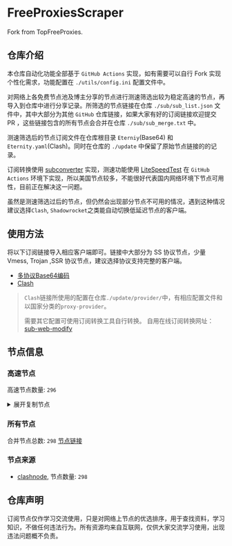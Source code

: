 # FreeProxiesScraper

Fork from TopFreeProxies.

## 仓库介绍
本仓库自动化功能全部基于 `GitHub Actions` 实现，如有需要可以自行 Fork 实现个性化需求，功能配置在 `./utils/config.ini` 配置文件中。

对网络上各免费节点池及博主分享的节点进行测速筛选出较为稳定高速的节点，再导入到仓库中进行分享记录。所筛选的节点链接在仓库 `./sub/sub_list.json` 文件中，其中大部分为其他 `GitHub` 仓库链接，如果大家有好的订阅链接欢迎提交 PR ，这些链接包含的所有节点会合并在仓库 `./sub/sub_merge.txt` 中。

测速筛选后的节点订阅文件在仓库根目录 `Eterniy`(Base64) 和 `Eternity.yaml`(Clash)。同时在仓库的 `./update` 中保留了原始节点链接的的记录。

订阅转换使用 [subconverter](https://github.com/tindy2013/subconverter) 实现，测速功能使用 [LiteSpeedTest](https://github.com/xxf098/LiteSpeedTest) 在 `GitHub Actions` 环境下实现，所以美国节点较多，不能很好代表国内网络环境下节点可用性，目前正在解决这一问题。

虽然是测速筛选过后的节点，但仍然会出现部分节点不可用的情况，遇到这种情况建议选择`Clash`, `Shadowrocket`之类能自动切换低延迟节点的客户端。

## 使用方法
将以下订阅链接导入相应客户端即可。链接中大部分为 SS 协议节点，少量 Vmess, Trojan ,SSR 协议节点，建议选择协议支持完整的客户端。

- [多协议Base64编码](https://raw.githubusercontent.com/caijh/FreeProxiesScraper/master/Eternity)
- [Clash](https://raw.githubusercontent.com/caijh/FreeProxiesScraper/master/Eternity.yaml)

>`Clash`链接所使用的配置在仓库`./update/provider/`中，有相应配置文件和以国家分类的`proxy-provider`。
>
>需要其它配置可使用订阅转换工具自行转换。
>自用在线订阅转换网址：[sub-web-modify](https://sub.v1.mk/)

## 节点信息
### 高速节点
高速节点数量: `296`
<details>
  <summary>展开复制节点</summary>

    trojan://a79e089e-882e-3603-af3d-dacaa45ae7be@103.219.195.237:443?allowInsecure=1&sni=edge.steam-dns.top.comcast.net#04-0462-HK
    trojan://a79e089e-882e-3603-af3d-dacaa45ae7be@43.160.193.245:443?allowInsecure=1&sni=origin-a.akamaihd.net#04-0463-SG
    trojan://a79e089e-882e-3603-af3d-dacaa45ae7be@vd0ee3cg.cs53rvhb.aliyunglsb.com:443?allowInsecure=1&sni=edge.steam-dns.top.comcast.net#04-0464-SG
    trojan://19de81a2-e8f7-3780-ad08-d5b43962dc30@103.219.195.237:443?allowInsecure=1&sni=www.microsoft365.com#04-0466-HK
    trojan://19de81a2-e8f7-3780-ad08-d5b43962dc30@43.160.193.245:443?allowInsecure=1&sni=steampipe.akamaized.net#04-0467-SG
    trojan://19de81a2-e8f7-3780-ad08-d5b43962dc30@vd0ee3cg.cs53rvhb.aliyunglsb.com:443?allowInsecure=1&sni=www.microsoft365.com#04-0468-SG
    trojan://19de81a2-e8f7-3780-ad08-d5b43962dc30@178.208.190.99:443?allowInsecure=1&sni=cloudsync-prod.s3.amazonaws.com#04-0469-US
    trojan://a3e18f02-00c4-3b94-8685-af72e7b74fa4@103.219.195.237:443?allowInsecure=1&sni=akamai.cdn.steampipe.steamcontent.com#04-0470-HK
    trojan://a3e18f02-00c4-3b94-8685-af72e7b74fa4@43.160.193.245:443?allowInsecure=1&sni=edge.steam-dns.top.comcast.net#04-0471-SG
    trojan://a3e18f02-00c4-3b94-8685-af72e7b74fa4@vd0ee3cg.cs53rvhb.aliyunglsb.com:443?allowInsecure=1&sni=akamai.cdn.steampipe.steamcontent.com#04-0472-SG
    trojan://a3e18f02-00c4-3b94-8685-af72e7b74fa4@178.208.190.99:443?allowInsecure=1&sni=steampipe.akamaized.net#04-0473-US
    trojan://9b485a9f-f1ee-3031-a7a4-514a0599b524@103.219.195.237:443?allowInsecure=1&sni=steampipe-kr.akamaized.net#04-0474-HK
    trojan://9b485a9f-f1ee-3031-a7a4-514a0599b524@43.160.193.245:443?allowInsecure=1&sni=www.microsoft365.com#04-0475-SG
    trojan://9b485a9f-f1ee-3031-a7a4-514a0599b524@vd0ee3cg.cs53rvhb.aliyunglsb.com:443?allowInsecure=1&sni=steampipe-kr.akamaized.net#04-0476-SG
    trojan://9b485a9f-f1ee-3031-a7a4-514a0599b524@178.208.190.99:443?allowInsecure=1&sni=fastly.cdn.steampipe.steamcontent.com#04-0477-US
    trojan://4fa628c6-6249-35a5-9bf4-9982eca30185@103.219.195.237:443?allowInsecure=1&sni=fastly.cdn.steampipe.steamcontent.com#04-0478-HK
    trojan://4fa628c6-6249-35a5-9bf4-9982eca30185@43.160.193.245:443?allowInsecure=1&sni=steamcdn-a.akamaihd.net#04-0479-SG
    trojan://4fa628c6-6249-35a5-9bf4-9982eca30185@vd0ee3cg.cs53rvhb.aliyunglsb.com:443?allowInsecure=1&sni=fastly.cdn.steampipe.steamcontent.com#04-0480-SG
    trojan://4fa628c6-6249-35a5-9bf4-9982eca30185@178.208.190.99:443?allowInsecure=1&sni=upos-hz-mirrorakam.akamaized.net#04-0481-US
    trojan://da1bd14f-1afc-3a0d-9630-faa08a39f26d@103.219.195.237:443?allowInsecure=1&sni=origin-a.akamaihd.net#04-0482-HK
    trojan://da1bd14f-1afc-3a0d-9630-faa08a39f26d@43.160.193.245:443?allowInsecure=1&sni=steampipe-kr.akamaized.net#04-0483-SG
    trojan://da1bd14f-1afc-3a0d-9630-faa08a39f26d@vd0ee3cg.cs53rvhb.aliyunglsb.com:443?allowInsecure=1&sni=origin-a.akamaihd.net#04-0484-SG
    trojan://da1bd14f-1afc-3a0d-9630-faa08a39f26d@178.208.190.99:443?allowInsecure=1&sni=steamcdn-a.akamaihd.net#04-0485-US
    trojan://afec2398-003f-32b5-ac36-aa36cefe645b@103.219.195.237:443?allowInsecure=1&sni=fastly.cdn.steampipe.steamcontent.com#04-0486-HK
    trojan://afec2398-003f-32b5-ac36-aa36cefe645b@vd0ee3cg.cs53rvhb.aliyunglsb.com:443?allowInsecure=1&sni=fastly.cdn.steampipe.steamcontent.com#04-0487-SG
    trojan://afec2398-003f-32b5-ac36-aa36cefe645b@178.208.190.99:443?allowInsecure=1&sni=edge.steam-dns.top.comcast.net#04-0488-US
    trojan://b21ab207-e7df-3ba3-9614-df03b02a08d7@103.219.195.237:443?allowInsecure=1&sni=upos-hz-mirrorakam.akamaized.net#04-0489-HK
    trojan://b21ab207-e7df-3ba3-9614-df03b02a08d7@vd0ee3cg.cs53rvhb.aliyunglsb.com:443?allowInsecure=1&sni=upos-hz-mirrorakam.akamaized.net#04-0490-SG
    trojan://b21ab207-e7df-3ba3-9614-df03b02a08d7@178.208.190.99:443?allowInsecure=1&sni=www.microsoft365.com#04-0491-US
    trojan://694d40c5-bdad-3a6e-a857-d25316a08307@103.219.195.237:443?allowInsecure=1&sni=steamcdn-a.akamaihd.net#04-0492-HK
    trojan://694d40c5-bdad-3a6e-a857-d25316a08307@vd0ee3cg.cs53rvhb.aliyunglsb.com:443?allowInsecure=1&sni=steamcdn-a.akamaihd.net#04-0493-SG
    trojan://694d40c5-bdad-3a6e-a857-d25316a08307@178.208.190.99:443?allowInsecure=1&sni=akamai.cdn.steampipe.steamcontent.com#04-0494-US
    trojan://dda39440-611e-367a-8b5c-60b110881c48@103.219.195.237:443?allowInsecure=1&sni=steampipe-partner.akamaized.net#04-0495-HK
    trojan://dda39440-611e-367a-8b5c-60b110881c48@vd0ee3cg.cs53rvhb.aliyunglsb.com:443?allowInsecure=1&sni=steampipe-partner.akamaized.net#04-0496-SG
    trojan://dda39440-611e-367a-8b5c-60b110881c48@178.208.190.99:443?allowInsecure=1&sni=steampipe-kr.akamaized.net#04-0497-US
    trojan://04a70eb2-857b-3c61-9d36-a6284846dde9@103.219.195.237:443?allowInsecure=1&sni=upos-hz-mirrorakam.akamaized.net#04-0498-HK
    trojan://04a70eb2-857b-3c61-9d36-a6284846dde9@vd0ee3cg.cs53rvhb.aliyunglsb.com:443?allowInsecure=1&sni=upos-hz-mirrorakam.akamaized.net#04-0499-SG
    trojan://04a70eb2-857b-3c61-9d36-a6284846dde9@178.208.190.99:443?allowInsecure=1&sni=www.microsoft365.com#04-0500-US
    ss://YWVzLTI1Ni1jZmI6ZjhmN2FDemNQS2JzRjhwMw@156.146.40.194:989#05-0003-SK
    trojan://Aimer@5.182.84.22:2096?allowInsecure=1&sni=epge.muarua.filegear-sg.me&ws=1&wspath=%2525252F%2525253Fed%2525253D2560#05-0004-RELAY
    ss://YWVzLTEyOC1nY206YjYzN2YyZTQ3Yjc4MjdiMzA4ZWJmMzk5MDA4MDc1ZDI@113.99.143.139:26470#05-0006-CN
    trojan://BxceQaOe@36.150.215.241:26373?allowInsecure=1#05-0008-CN
    vmess://eyJ2IjoiMiIsInBzIjoiMDUtMDAxMS1ISyIsImFkZCI6Ijk0Mzg4OTBjLXQ0d2hzMC10NmJscHYtMWxkbDMuaGsucDVwdi5jb20iLCJwb3J0IjoiODAiLCJ0eXBlIjoibm9uZSIsImlkIjoiZmQyMjRhNmMtYWRkYy0xMWVkLWE4YmYtZjIzYzkxY2ZiYmM5IiwiYWlkIjoiMiIsIm5ldCI6IndzIiwicGF0aCI6Ii8iLCJob3N0IjoiOTQzODg5MGMtdDR3aHMwLXQ2Ymxwdi0xbGRsMy5oay5wNXB2LmNvbSIsInRscyI6IiJ9
    ss://YWVzLTI1Ni1jZmI6YW1hem9uc2tyMDU@3.9.17.198:443#05-0015-GB
    ss://YWVzLTI1Ni1jZmI6WG44aktkbURNMDBJZU8lMjUyNSUyNTIzJTI1MjQlMjUyM2ZKQU10c0VBRVVPcEgvWVdZdFlxREZuVDBTVg@103.186.154.19:38388#05-0024-VN
    trojan://BxceQaOe@36.150.215.241:1924?allowInsecure=1#05-0025-CN
    trojan://BxceQaOe@36.151.251.23:4451?allowInsecure=1#06-0026-CN
    trojan://BxceQaOe@36.151.251.35:24392?allowInsecure=1#06-0027-CN
    vmess://eyJ2IjoiMiIsInBzIjoiMDYtMDAzNy1VUyIsImFkZCI6InNhbGFtZGFzaC5iZWRvbmVtYXJ6LnNpdGUiLCJwb3J0IjoiNDQ0IiwidHlwZSI6Im5vbmUiLCJpZCI6Ijg5ZGU4YzE3LTliNDEtNDYzMi05YTBiLTQ0MGY4NTA1NDhmZCIsImFpZCI6IjAiLCJuZXQiOiJ3cyIsInBhdGgiOiIvIiwiaG9zdCI6InNhbGFtZGFzaC5iZWRvbmVtYXJ6LnNpdGUiLCJ0bHMiOiIifQ==
    trojan://a34ac366-4717-45bc-a063-c1128338e377@n001.xunxunmimisbs.sbs:49100?allowInsecure=1&sni=db01.xxxxyyyysbs.sbs#06-0039-CN
    ss://Y2hhY2hhMjAtaWV0Zi1wb2x5MTMwNTowNTdmMzc5My00YTBjLTQ1OTItOTA1OS1kOTdiNDNlN2QzZjI@xc.xunyunnode.sbs:19707#06-0040-CN
    ss://Y2hhY2hhMjAtaWV0Zi1wb2x5MTMwNTpmMWFjZDI1Yy01NzlhLTQ3MGEtODI4My1jMTAzNzk2ZmFjMTQ@02.xunyunnode.sbs:57990#06-0041-CN
    ss://Y2hhY2hhMjAtaWV0Zi1wb2x5MTMwNTpmN2E2Nzg4NC03OGIwLTQwN2QtOGFhNi0wZWRhZTVhNzg2NTc@slur.izenny.com:14187#06-0042-CN
    trojan://6165174d-41e8-48c8-b0aa-f64d3cadb299@n002.xunxunmimisbs.sbs:25100?allowInsecure=1&sni=de01.xxxxyyyysbs.sbs#06-0043-CN
    trojan://1554c3d4-38ed-447e-a3cf-edafbe995222@n002.xunxunmimisbs.sbs:26100?allowInsecure=1&sni=fr01.xxxxyyyysbs.sbs#06-0044-CN
    ss://Y2hhY2hhMjAtaWV0Zi1wb2x5MTMwNTpmMWFjZDI1Yy01NzlhLTQ3MGEtODI4My1jMTAzNzk2ZmFjMTQ@01.xunyunnode.sbs:17587#06-0045-CN
    trojan://53c56f20-c1b5-47ff-a0dd-6981260131f6@n002.xunxunmimisbs.sbs:44100?allowInsecure=1&sni=uk01.xxxxyyyysbs.sbs#06-0046-CN
    trojan://1554c3d4-38ed-447e-a3cf-edafbe995222@n001.xunxunmimisbs.sbs:23100?allowInsecure=1&sni=uk01.xxxxyyyysbs.sbs#06-0047-CN
    vmess://eyJ2IjoiMiIsInBzIjoiMDYtMDA0OS1ISyIsImFkZCI6Im5vZGUyLm1hbmdnaW5nLmNvbSIsInBvcnQiOiIxMDA1NSIsInR5cGUiOiJub25lIiwiaWQiOiI3N2FlNTA2Mi1jMDYyLTQ1M2UtYmE2NS05YjU0OWUwNmZiYmIiLCJhaWQiOiIwIiwibmV0Ijoid3MiLCJwYXRoIjoiLyIsImhvc3QiOiJub2RlMi5tYW5nZ2luZy5jb20iLCJ0bHMiOiJ0bHMifQ==
    trojan://bbd3f850-16ca-4f92-b99f-aab79194f9ff@n001.xunxunmimisbs.sbs:27100?allowInsecure=1&sni=in01.xxxxyyyysbs.sbs#06-0050-CN
    trojan://1554c3d4-38ed-447e-a3cf-edafbe995222@n002.xunxunmimisbs.sbs:27100?allowInsecure=1&sni=in01.xxxxyyyysbs.sbs#06-0051-CN
    trojan://6165174d-41e8-48c8-b0aa-f64d3cadb299@n002.xunxunmimisbs.sbs:27100?allowInsecure=1&sni=in01.xxxxyyyysbs.sbs#06-0052-CN
    ss://Y2hhY2hhMjAtaWV0Zi1wb2x5MTMwNTpmN2E2Nzg4NC03OGIwLTQwN2QtOGFhNi0wZWRhZTVhNzg2NTc@slur.izenny.com:17254#06-0053-CN
    ss://Y2hhY2hhMjAtaWV0Zi1wb2x5MTMwNTphZjM3YTQzNi02MTdkLTQ4NGUtOWZiYi01N2FhMjAyYmMzMWE@slur.izenny.com:32009#06-0054-CN
    trojan://bbd3f850-16ca-4f92-b99f-aab79194f9ff@n002.xunxunmimisbs.sbs:41300?allowInsecure=1&sni=jp01.xxxxyyyysbs.sbs#06-0055-CN
    ss://Y2hhY2hhMjAtaWV0Zi1wb2x5MTMwNTpmMWFjZDI1Yy01NzlhLTQ3MGEtODI4My1jMTAzNzk2ZmFjMTQ@01.xunyunnode.sbs:38763#06-0056-CN
    trojan://6165174d-41e8-48c8-b0aa-f64d3cadb299@n001.xunxunmimisbs.sbs:22100?allowInsecure=1&sni=kr01.xxxxyyyysbs.sbs#06-0059-CN
    ss://Y2hhY2hhMjAtaWV0Zi1wb2x5MTMwNTphZjM3YTQzNi02MTdkLTQ4NGUtOWZiYi01N2FhMjAyYmMzMWE@slur.izenny.com:43295#06-0061-CN
    trojan://1554c3d4-38ed-447e-a3cf-edafbe995222@n002.xunxunmimisbs.sbs:22100?allowInsecure=1&sni=kr01.xxxxyyyysbs.sbs#06-0063-CN
    vmess://eyJ2IjoiMiIsInBzIjoiMDYtMDA2NC1TRyIsImFkZCI6Im5vZGUzLm1hbmdnaW5nLmNvbSIsInBvcnQiOiIxMDA5MSIsInR5cGUiOiJub25lIiwiaWQiOiIyOGY5NjZkOC00MDNlLTQ5NjYtOTNlYy0yNmVlODI0NTZmNDkiLCJhaWQiOiIwIiwibmV0Ijoid3MiLCJwYXRoIjoiLyIsImhvc3QiOiJub2RlMy5tYW5nZ2luZy5jb20iLCJ0bHMiOiJ0bHMifQ==
    trojan://1554c3d4-38ed-447e-a3cf-edafbe995222@n002.xunxunmimisbs.sbs:31201?allowInsecure=1&sni=sg02.xxxxyyyysbs.sbs#06-0067-CN
    trojan://6165174d-41e8-48c8-b0aa-f64d3cadb299@n001.xunxunmimisbs.sbs:31200?allowInsecure=1&sni=sg01.xxxxyyyysbs.sbs#06-0068-CN
    ss://YWVzLTI1Ni1nY206ODRhZDRmMzUtYzkyOS00NWJmLTlhZDQtMzAwZDhhMTgxNzI4@node1.mangging.com:10060#06-0069-SG
    trojan://53c56f20-c1b5-47ff-a0dd-6981260131f6@n001.xunxunmimisbs.sbs:31100?allowInsecure=1&sni=sg01.xxxxyyyysbs.sbs#06-0070-CN
    trojan://6165174d-41e8-48c8-b0aa-f64d3cadb299@n001.xunxunmimisbs.sbs:28300?allowInsecure=1&sni=tai01.xxxxyyyysbs.sbs#06-0071-CN
    trojan://1554c3d4-38ed-447e-a3cf-edafbe995222@n002.xunxunmimisbs.sbs:24100?allowInsecure=1&sni=us01.xxxxyyyysbs.sbs#06-0072-CN
    vmess://eyJ2IjoiMiIsInBzIjoiMDYtMDA3Ni1ISyIsImFkZCI6IjIxMi4xOTIuMTMuODYiLCJwb3J0IjoiMjIxMjciLCJ0eXBlIjoibm9uZSIsImlkIjoiMDk0ZjMxNTUtZjAwZi00MTRkLWJlOTEtYTAwOWY1ODUyYzlmIiwiYWlkIjoiMCIsIm5ldCI6IndzIiwicGF0aCI6Ii8iLCJob3N0IjoiIiwidGxzIjoiIn0=
    ss://Y2hhY2hhMjAtaWV0Zi1wb2x5MTMwNTphZjM3YTQzNi02MTdkLTQ4NGUtOWZiYi01N2FhMjAyYmMzMWE@slur.izenny.com:40063#06-0085-CN
    trojan://bbd3f850-16ca-4f92-b99f-aab79194f9ff@n002.xunxunmimisbs.sbs:28200?allowInsecure=1&sni=vn01.xxxxyyyysbs.sbs#06-0086-CN
    trojan://6165174d-41e8-48c8-b0aa-f64d3cadb299@n002.xunxunmimisbs.sbs:28200?allowInsecure=1&sni=vn01.xxxxyyyysbs.sbs#06-0087-CN
    ss://Y2hhY2hhMjAtaWV0Zi1wb2x5MTMwNTowNTdmMzc5My00YTBjLTQ1OTItOTA1OS1kOTdiNDNlN2QzZjI@02.xunyunnode.sbs:38227#06-0088-CN
    ss://Y2hhY2hhMjAtaWV0Zi1wb2x5MTMwNTpmMWFjZDI1Yy01NzlhLTQ3MGEtODI4My1jMTAzNzk2ZmFjMTQ@wa.xunyunnode.sbs:43680#06-0089-CN
    ss://Y2hhY2hhMjAtaWV0Zi1wb2x5MTMwNTpBUmd2R1p5d0ElMjUyQmdhY2dHVjI2QnZtdTA1JTI1MkJ3Wm1SVy9qJTI1MkJBZFUlMjUyQlo4QnQ0NCUyNTNE@188.214.157.58:990#07-0090-MA
    vmess://eyJ2IjoiMiIsInBzIjoiMDctMDA5Mi1DTiIsImFkZCI6InYzMC5oZWR1aWFuLmxpbmsiLCJwb3J0IjoiMzA4MzAiLCJ0eXBlIjoibm9uZSIsImlkIjoiY2JiM2Y4NzctZDFmYi0zNDRjLTg3YTktZDE1M2JmZmQ1NDg0IiwiYWlkIjoiMiIsIm5ldCI6IndzIiwicGF0aCI6Ii9vb29vIiwiaG9zdCI6InYzMC5oZWR1aWFuLmxpbmsiLCJ0bHMiOiIifQ==
    vmess://eyJ2IjoiMiIsInBzIjoiMDctMDA5Ni1DTiIsImFkZCI6IjEwNi4xNC43NS4xMTQiLCJwb3J0IjoiNTAwMDIiLCJ0eXBlIjoibm9uZSIsImlkIjoiNDE4MDQ4YWYtYTI5My00Yjk5LTliMGMtOThjYTM1ODBkZDI0IiwiYWlkIjoiMCIsIm5ldCI6InRjcCIsInBhdGgiOiIvb29vbyIsImhvc3QiOiJ2MzAuaGVkdWlhbi5saW5rIiwidGxzIjoiIn0=
    vmess://eyJ2IjoiMiIsInBzIjoiMDctMDA5Ny1ISyIsImFkZCI6IjIxMi4xOTIuMTMuODYiLCJwb3J0IjoiMjUxNjkiLCJ0eXBlIjoibm9uZSIsImlkIjoiMjU0Y2U4YWQtOTE4MS00ODhmLTkwYzctOWM0YmQ3YWM2NWQ4IiwiYWlkIjoiMCIsIm5ldCI6IndzIiwicGF0aCI6Ii8iLCJob3N0IjoiIiwidGxzIjoiIn0=
    vmess://eyJ2IjoiMiIsInBzIjoiMDctMDA5OC1DTiIsImFkZCI6InY0LmhlZHVpYW4ubGluayIsInBvcnQiOiIzMDgwNCIsInR5cGUiOiJub25lIiwiaWQiOiJjYmIzZjg3Ny1kMWZiLTM0NGMtODdhOS1kMTUzYmZmZDU0ODQiLCJhaWQiOiIyIiwibmV0Ijoid3MiLCJwYXRoIjoiL29vb28iLCJob3N0IjoidjQuaGVkdWlhbi5saW5rIiwidGxzIjoiIn0=
    vmess://eyJ2IjoiMiIsInBzIjoiMDctMDA5OS1ISyIsImFkZCI6InYxMC5oZWR1aWFuLmxpbmsiLCJwb3J0IjoiMzA4MDciLCJ0eXBlIjoibm9uZSIsImlkIjoiY2JiM2Y4NzctZDFmYi0zNDRjLTg3YTktZDE1M2JmZmQ1NDg0IiwiYWlkIjoiMiIsIm5ldCI6IndzIiwicGF0aCI6Ii9vb29vIiwiaG9zdCI6InYxMC5oZWR1aWFuLmxpbmsiLCJ0bHMiOiIifQ==
    vmess://eyJ2IjoiMiIsInBzIjoiMDctMDEwMi1DTiIsImFkZCI6InYyNC5oZWR1aWFuLmxpbmsiLCJwb3J0IjoiMzA4MjQiLCJ0eXBlIjoibm9uZSIsImlkIjoiY2JiM2Y4NzctZDFmYi0zNDRjLTg3YTktZDE1M2JmZmQ1NDg0IiwiYWlkIjoiMiIsIm5ldCI6IndzIiwicGF0aCI6Ii9vb29vIiwiaG9zdCI6InYyNC5oZWR1aWFuLmxpbmsiLCJ0bHMiOiIifQ==
    vmess://eyJ2IjoiMiIsInBzIjoiMDctMDEwNS1KUCIsImFkZCI6InRscy4xNS5ub2RlLWZvci1iaWdhaXJwb3J0LndpbiIsInBvcnQiOiIyMzIxMSIsInR5cGUiOiJub25lIiwiaWQiOiJjNjkzNzRkYS0yMjA4LTRjYmQtYjgxZS1jZGY4OGI1ZTdmNTMiLCJhaWQiOiIwIiwibmV0Ijoid3MiLCJwYXRoIjoiLyIsImhvc3QiOiJ0bHMuMTUubm9kZS1mb3ItYmlnYWlycG9ydC53aW4iLCJ0bHMiOiIifQ==
    ss://YWVzLTI1Ni1jZmI6ZjhmN2FDemNQS2JzRjhwMw@185.153.197.5:989#07-0107-MD
    trojan://BxceQaOe@58.152.46.98:443?allowInsecure=1#07-0111-HK
    vmess://eyJ2IjoiMiIsInBzIjoiMDctMDExMy1DTiIsImFkZCI6InYzOS5oZWR1aWFuLmxpbmsiLCJwb3J0IjoiMzA4MzkiLCJ0eXBlIjoibm9uZSIsImlkIjoiY2JiM2Y4NzctZDFmYi0zNDRjLTg3YTktZDE1M2JmZmQ1NDg0IiwiYWlkIjoiMiIsIm5ldCI6IndzIiwicGF0aCI6Ii9vb29vIiwiaG9zdCI6InYzOS5oZWR1aWFuLmxpbmsiLCJ0bHMiOiIifQ==
    ss://Y2hhY2hhMjAtaWV0Zjphc2QxMjM0NTY@103.36.91.32:8388#07-0114-SG
    trojan://ea39fa94f1ee00999337ea1fd3318e69@58.152.53.136:443?allowInsecure=1&sni=www.nintendogames.net#07-0121-HK
    ss://YWVzLTEyOC1nY206NTdiYzBjMDQtODE4NC00OGY1LTkwNmItODk3ZDA5NWVkNDQ1@liubu9.singdns.com:17459#07-0122-HK
    vmess://eyJ2IjoiMiIsInBzIjoiMDctMDEyMy1DTiIsImFkZCI6InY2LmhlZHVpYW4ubGluayIsInBvcnQiOiIzMDgwNiIsInR5cGUiOiJub25lIiwiaWQiOiJjYmIzZjg3Ny1kMWZiLTM0NGMtODdhOS1kMTUzYmZmZDU0ODQiLCJhaWQiOiIyIiwibmV0Ijoid3MiLCJwYXRoIjoiL29vb28iLCJob3N0IjoidjYuaGVkdWlhbi5saW5rIiwidGxzIjoiIn0=
    vmess://eyJ2IjoiMiIsInBzIjoiMDctMDEyNS1DTiIsImFkZCI6InY5LmhlZHVpYW4ubGluayIsInBvcnQiOiIzMDgwOSIsInR5cGUiOiJub25lIiwiaWQiOiJjYmIzZjg3Ny1kMWZiLTM0NGMtODdhOS1kMTUzYmZmZDU0ODQiLCJhaWQiOiIyIiwibmV0Ijoid3MiLCJwYXRoIjoiL29vb28iLCJob3N0IjoidjkuaGVkdWlhbi5saW5rIiwidGxzIjoiIn0=
    vmess://eyJ2IjoiMiIsInBzIjoiMDctMDEzMC1DTiIsImFkZCI6IjEzOS4xMjkuMjAuNiIsInBvcnQiOiI1MDAwMiIsInR5cGUiOiJub25lIiwiaWQiOiI0MTgwNDhhZi1hMjkzLTRiOTktOWIwYy05OGNhMzU4MGRkMjQiLCJhaWQiOiIwIiwibmV0IjoidGNwIiwicGF0aCI6Ii9vb29vIiwiaG9zdCI6InY5LmhlZHVpYW4ubGluayIsInRscyI6IiJ9
    ssr://aGszNS5ra3Aud3RmOjQ1MDM6b3JpZ2luOmFlcy0yNTYtY2ZiOmh0dHBfc2ltcGxlOldta3hPVTEwLz9ncm91cD1VMU5TVUhKdmRtbGtaWEkmcmVtYXJrcz1NRGd0TURFek15MURUZyZvYmZzcGFyYW09Wkc5M2JteHZZV1F1ZDJsdVpHOTNjM1Z3WkdGMFpTNWpiMjAmcHJvdG9wYXJhbT0
    ssr://aGsxMS5ra3Aud3RmOjQ1MDM6b3JpZ2luOmFlcy0yNTYtY2ZiOmh0dHBfc2ltcGxlOldta3hPVTEwLz9ncm91cD1VMU5TVUhKdmRtbGtaWEkmcmVtYXJrcz1NRGd0TURFek5DMURUZyZvYmZzcGFyYW09Wkc5M2JteHZZV1F1ZDJsdVpHOTNjM1Z3WkdGMFpTNWpiMjAmcHJvdG9wYXJhbT0
    ssr://aGszMS5ra3Aud3RmOjQ1MDM6b3JpZ2luOmFlcy0yNTYtY2ZiOmh0dHBfc2ltcGxlOldta3hPVTEwLz9ncm91cD1VMU5TVUhKdmRtbGtaWEkmcmVtYXJrcz1NRGd0TURFek5TMURUZyZvYmZzcGFyYW09Wkc5M2JteHZZV1F1ZDJsdVpHOTNjM1Z3WkdGMFpTNWpiMjAmcHJvdG9wYXJhbT0
    ssr://aGsxNS5ra3Aud3RmOjQ1MDM6b3JpZ2luOmFlcy0yNTYtY2ZiOmh0dHBfc2ltcGxlOldta3hPVTEwLz9ncm91cD1VMU5TVUhKdmRtbGtaWEkmcmVtYXJrcz1NRGd0TURFek5pMURUZyZvYmZzcGFyYW09Wkc5M2JteHZZV1F1ZDJsdVpHOTNjM1Z3WkdGMFpTNWpiMjAmcHJvdG9wYXJhbT0
    ssr://aGsxMC5ra3Aud3RmOjQ1MDM6b3JpZ2luOmFlcy0yNTYtY2ZiOmh0dHBfc2ltcGxlOldta3hPVTEwLz9ncm91cD1VMU5TVUhKdmRtbGtaWEkmcmVtYXJrcz1NRGd0TURFek55MURUZyZvYmZzcGFyYW09Wkc5M2JteHZZV1F1ZDJsdVpHOTNjM1Z3WkdGMFpTNWpiMjAmcHJvdG9wYXJhbT0
    ssr://aGszNC5ra3Aud3RmOjQ1MDM6b3JpZ2luOmFlcy0yNTYtY2ZiOmh0dHBfc2ltcGxlOldta3hPVTEwLz9ncm91cD1VMU5TVUhKdmRtbGtaWEkmcmVtYXJrcz1NRGd0TURFek9DMURUZyZvYmZzcGFyYW09Wkc5M2JteHZZV1F1ZDJsdVpHOTNjM1Z3WkdGMFpTNWpiMjAmcHJvdG9wYXJhbT0
    ssr://aGsyNy5ra3Aud3RmOjQ1MDM6b3JpZ2luOmFlcy0yNTYtY2ZiOmh0dHBfc2ltcGxlOldta3hPVTEwLz9ncm91cD1VMU5TVUhKdmRtbGtaWEkmcmVtYXJrcz1NRGd0TURFek9TMURUZyZvYmZzcGFyYW09Wkc5M2JteHZZV1F1ZDJsdVpHOTNjM1Z3WkdGMFpTNWpiMjAmcHJvdG9wYXJhbT0
    ssr://aGszMC5ra3Aud3RmOjQ1MDM6b3JpZ2luOmFlcy0yNTYtY2ZiOmh0dHBfc2ltcGxlOldta3hPVTEwLz9ncm91cD1VMU5TVUhKdmRtbGtaWEkmcmVtYXJrcz1NRGd0TURFME1DMURUZyZvYmZzcGFyYW09Wkc5M2JteHZZV1F1ZDJsdVpHOTNjM1Z3WkdGMFpTNWpiMjAmcHJvdG9wYXJhbT0
    ssr://aGsyNi5ra3Aud3RmOjQ1MDM6b3JpZ2luOmFlcy0yNTYtY2ZiOmh0dHBfc2ltcGxlOldta3hPVTEwLz9ncm91cD1VMU5TVUhKdmRtbGtaWEkmcmVtYXJrcz1NRGd0TURFME1TMURUZyZvYmZzcGFyYW09Wkc5M2JteHZZV1F1ZDJsdVpHOTNjM1Z3WkdGMFpTNWpiMjAmcHJvdG9wYXJhbT0
    ssr://aGszOC5ra3Aud3RmOjQ1MDM6b3JpZ2luOmFlcy0yNTYtY2ZiOmh0dHBfc2ltcGxlOldta3hPVTEwLz9ncm91cD1VMU5TVUhKdmRtbGtaWEkmcmVtYXJrcz1NRGd0TURFME1pMURUZyZvYmZzcGFyYW09Wkc5M2JteHZZV1F1ZDJsdVpHOTNjM1Z3WkdGMFpTNWpiMjAmcHJvdG9wYXJhbT0
    ssr://aGswMy5ra3Aud3RmOjQ1MDM6b3JpZ2luOmFlcy0yNTYtY2ZiOmh0dHBfc2ltcGxlOldta3hPVTEwLz9ncm91cD1VMU5TVUhKdmRtbGtaWEkmcmVtYXJrcz1NRGd0TURFME5DMURUZyZvYmZzcGFyYW09Wkc5M2JteHZZV1F1ZDJsdVpHOTNjM1Z3WkdGMFpTNWpiMjAmcHJvdG9wYXJhbT0
    ssr://aGsxNC5ra3Aud3RmOjQ1MDM6b3JpZ2luOmFlcy0yNTYtY2ZiOmh0dHBfc2ltcGxlOldta3hPVTEwLz9ncm91cD1VMU5TVUhKdmRtbGtaWEkmcmVtYXJrcz1NRGd0TURFME5TMURUZyZvYmZzcGFyYW09Wkc5M2JteHZZV1F1ZDJsdVpHOTNjM1Z3WkdGMFpTNWpiMjAmcHJvdG9wYXJhbT0
    ssr://aGswMi5ra3Aud3RmOjQ1MDM6b3JpZ2luOmFlcy0yNTYtY2ZiOmh0dHBfc2ltcGxlOldta3hPVTEwLz9ncm91cD1VMU5TVUhKdmRtbGtaWEkmcmVtYXJrcz1NRGd0TURFME5pMURUZyZvYmZzcGFyYW09Wkc5M2JteHZZV1F1ZDJsdVpHOTNjM1Z3WkdGMFpTNWpiMjAmcHJvdG9wYXJhbT0
    ssr://c2dwMDEua2twLnd0Zjo0NTAzOm9yaWdpbjphZXMtMjU2LWNmYjpodHRwX3NpbXBsZTpXbWt4T1UxMC8_Z3JvdXA9VTFOU1VISnZkbWxrWlhJJnJlbWFya3M9TURndE1ERTBOeTFEVGcmb2Jmc3BhcmFtPVpHOTNibXh2WVdRdWQybHVaRzkzYzNWd1pHRjBaUzVqYjIwJnByb3RvcGFyYW09
    ssr://aGsxOC5ra3Aud3RmOjQ1MDM6b3JpZ2luOmFlcy0yNTYtY2ZiOmh0dHBfc2ltcGxlOldta3hPVTEwLz9ncm91cD1VMU5TVUhKdmRtbGtaWEkmcmVtYXJrcz1NRGd0TURFME9DMURUZyZvYmZzcGFyYW09Wkc5M2JteHZZV1F1ZDJsdVpHOTNjM1Z3WkdGMFpTNWpiMjAmcHJvdG9wYXJhbT0
    ssr://c2dwMDgua2twLnd0Zjo0NTAzOm9yaWdpbjphZXMtMjU2LWNmYjpodHRwX3NpbXBsZTpXbWt4T1UxMC8_Z3JvdXA9VTFOU1VISnZkbWxrWlhJJnJlbWFya3M9TURndE1ERTBPUzFEVGcmb2Jmc3BhcmFtPVpHOTNibXh2WVdRdWQybHVaRzkzYzNWd1pHRjBaUzVqYjIwJnByb3RvcGFyYW09
    ssr://c2dwMDMua2twLnd0Zjo0NTAzOm9yaWdpbjphZXMtMjU2LWNmYjpodHRwX3NpbXBsZTpXbWt4T1UxMC8_Z3JvdXA9VTFOU1VISnZkbWxrWlhJJnJlbWFya3M9TURndE1ERTFNQzFEVGcmb2Jmc3BhcmFtPVpHOTNibXh2WVdRdWQybHVaRzkzYzNWd1pHRjBaUzVqYjIwJnByb3RvcGFyYW09
    ssr://c2dwMDcua2twLnd0Zjo0NTAzOm9yaWdpbjphZXMtMjU2LWNmYjpodHRwX3NpbXBsZTpXbWt4T1UxMC8_Z3JvdXA9VTFOU1VISnZkbWxrWlhJJnJlbWFya3M9TURndE1ERTFNUzFEVGcmb2Jmc3BhcmFtPVpHOTNibXh2WVdRdWQybHVaRzkzYzNWd1pHRjBaUzVqYjIwJnByb3RvcGFyYW09
    ssr://aGswNy5ra3Aud3RmOjQ1MDM6b3JpZ2luOmFlcy0yNTYtY2ZiOmh0dHBfc2ltcGxlOldta3hPVTEwLz9ncm91cD1VMU5TVUhKdmRtbGtaWEkmcmVtYXJrcz1NRGd0TURFMU1pMURUZyZvYmZzcGFyYW09Wkc5M2JteHZZV1F1ZDJsdVpHOTNjM1Z3WkdGMFpTNWpiMjAmcHJvdG9wYXJhbT0
    ssr://c2dwMDYwLmtrcC53dGY6NDUwMzpvcmlnaW46YWVzLTI1Ni1jZmI6aHR0cF9zaW1wbGU6V21reE9VMTAvP2dyb3VwPVUxTlNVSEp2ZG1sa1pYSSZyZW1hcmtzPU1EZ3RNREUxTXkxRFRnJm9iZnNwYXJhbT1aRzkzYm14dllXUXVkMmx1Wkc5M2MzVndaR0YwWlM1amIyMCZwcm90b3BhcmFtPQ
    ssr://c2dwMTAua2twLnd0Zjo0NTAzOm9yaWdpbjphZXMtMjU2LWNmYjpodHRwX3NpbXBsZTpXbWt4T1UxMC8_Z3JvdXA9VTFOU1VISnZkbWxrWlhJJnJlbWFya3M9TURndE1ERTFOQzFEVGcmb2Jmc3BhcmFtPVpHOTNibXh2WVdRdWQybHVaRzkzYzNWd1pHRjBaUzVqYjIwJnByb3RvcGFyYW09
    ssr://aGswMS5ra3Aud3RmOjQ1MDM6b3JpZ2luOmFlcy0yNTYtY2ZiOmh0dHBfc2ltcGxlOldta3hPVTEwLz9ncm91cD1VMU5TVUhKdmRtbGtaWEkmcmVtYXJrcz1NRGd0TURFMU5TMURUZyZvYmZzcGFyYW09Wkc5M2JteHZZV1F1ZDJsdVpHOTNjM1Z3WkdGMFpTNWpiMjAmcHJvdG9wYXJhbT0
    ssr://cnUwMy5ra3Aud3RmOjQ1MDM6b3JpZ2luOmFlcy0yNTYtY2ZiOmh0dHBfc2ltcGxlOldta3hPVTEwLz9ncm91cD1VMU5TVUhKdmRtbGtaWEkmcmVtYXJrcz1NRGd0TURFMU5pMURUZyZvYmZzcGFyYW09Wkc5M2JteHZZV1F1ZDJsdVpHOTNjM1Z3WkdGMFpTNWpiMjAmcHJvdG9wYXJhbT0
    ssr://aGsxNy5ra3Aud3RmOjQ1MDM6b3JpZ2luOmFlcy0yNTYtY2ZiOmh0dHBfc2ltcGxlOldta3hPVTEwLz9ncm91cD1VMU5TVUhKdmRtbGtaWEkmcmVtYXJrcz1NRGd0TURFMU55MURUZyZvYmZzcGFyYW09Wkc5M2JteHZZV1F1ZDJsdVpHOTNjM1Z3WkdGMFpTNWpiMjAmcHJvdG9wYXJhbT0
    ssr://aGsyOS5ra3Aud3RmOjQ1MDM6b3JpZ2luOmFlcy0yNTYtY2ZiOmh0dHBfc2ltcGxlOldta3hPVTEwLz9ncm91cD1VMU5TVUhKdmRtbGtaWEkmcmVtYXJrcz1NRGd0TURFMU9DMURUZyZvYmZzcGFyYW09Wkc5M2JteHZZV1F1ZDJsdVpHOTNjM1Z3WkdGMFpTNWpiMjAmcHJvdG9wYXJhbT0
    ssr://cnUwMS5ra3Aud3RmOjQ1MDM6b3JpZ2luOmFlcy0yNTYtY2ZiOmh0dHBfc2ltcGxlOldta3hPVTEwLz9ncm91cD1VMU5TVUhKdmRtbGtaWEkmcmVtYXJrcz1NRGd0TURFMU9TMURUZyZvYmZzcGFyYW09Wkc5M2JteHZZV1F1ZDJsdVpHOTNjM1Z3WkdGMFpTNWpiMjAmcHJvdG9wYXJhbT0
    ssr://cnUwMi5ra3Aud3RmOjQ1MDM6b3JpZ2luOmFlcy0yNTYtY2ZiOmh0dHBfc2ltcGxlOldta3hPVTEwLz9ncm91cD1VMU5TVUhKdmRtbGtaWEkmcmVtYXJrcz1NRGd0TURFMk1DMURUZyZvYmZzcGFyYW09Wkc5M2JteHZZV1F1ZDJsdVpHOTNjM1Z3WkdGMFpTNWpiMjAmcHJvdG9wYXJhbT0
    ssr://cnUwNS5ra3Aud3RmOjQ1MDM6b3JpZ2luOmFlcy0yNTYtY2ZiOmh0dHBfc2ltcGxlOldta3hPVTEwLz9ncm91cD1VMU5TVUhKdmRtbGtaWEkmcmVtYXJrcz1NRGd0TURFMk1TMURUZyZvYmZzcGFyYW09Wkc5M2JteHZZV1F1ZDJsdVpHOTNjM1Z3WkdGMFpTNWpiMjAmcHJvdG9wYXJhbT0
    ssr://c2dwMDQua2twLnd0Zjo0NTAzOm9yaWdpbjphZXMtMjU2LWNmYjpodHRwX3NpbXBsZTpXbWt4T1UxMC8_Z3JvdXA9VTFOU1VISnZkbWxrWlhJJnJlbWFya3M9TURndE1ERTJNaTFEVGcmb2Jmc3BhcmFtPVpHOTNibXh2WVdRdWQybHVaRzkzYzNWd1pHRjBaUzVqYjIwJnByb3RvcGFyYW09
    ssr://anAxMi5ra3Aud3RmOjQ1MDM6b3JpZ2luOmFlcy0yNTYtY2ZiOmh0dHBfc2ltcGxlOldta3hPVTEwLz9ncm91cD1VMU5TVUhKdmRtbGtaWEkmcmVtYXJrcz1NRGd0TURFMk15MURUZyZvYmZzcGFyYW09Wkc5M2JteHZZV1F1ZDJsdVpHOTNjM1Z3WkdGMFpTNWpiMjAmcHJvdG9wYXJhbT0
    ssr://anAwOC5ra3Aud3RmOjQ1MDM6b3JpZ2luOmFlcy0yNTYtY2ZiOmh0dHBfc2ltcGxlOldta3hPVTEwLz9ncm91cD1VMU5TVUhKdmRtbGtaWEkmcmVtYXJrcz1NRGd0TURFMk5DMURUZyZvYmZzcGFyYW09Wkc5M2JteHZZV1F1ZDJsdVpHOTNjM1Z3WkdGMFpTNWpiMjAmcHJvdG9wYXJhbT0
    ssr://c2dwMDIua2twLnd0Zjo0NTAzOm9yaWdpbjphZXMtMjU2LWNmYjpodHRwX3NpbXBsZTpXbWt4T1UxMC8_Z3JvdXA9VTFOU1VISnZkbWxrWlhJJnJlbWFya3M9TURndE1ERTJOUzFEVGcmb2Jmc3BhcmFtPVpHOTNibXh2WVdRdWQybHVaRzkzYzNWd1pHRjBaUzVqYjIwJnByb3RvcGFyYW09
    ssr://c2dwMDUua2twLnd0Zjo0NTAzOm9yaWdpbjphZXMtMjU2LWNmYjpodHRwX3NpbXBsZTpXbWt4T1UxMC8_Z3JvdXA9VTFOU1VISnZkbWxrWlhJJnJlbWFya3M9TURndE1ERTJOaTFEVGcmb2Jmc3BhcmFtPVpHOTNibXh2WVdRdWQybHVaRzkzYzNWd1pHRjBaUzVqYjIwJnByb3RvcGFyYW09
    ssr://anAwMS5ra3Aud3RmOjQ1MDM6b3JpZ2luOmFlcy0yNTYtY2ZiOmh0dHBfc2ltcGxlOldta3hPVTEwLz9ncm91cD1VMU5TVUhKdmRtbGtaWEkmcmVtYXJrcz1NRGd0TURFMk55MURUZyZvYmZzcGFyYW09Wkc5M2JteHZZV1F1ZDJsdVpHOTNjM1Z3WkdGMFpTNWpiMjAmcHJvdG9wYXJhbT0
    ssr://anAwMi5ra3Aud3RmOjQ1MDM6b3JpZ2luOmFlcy0yNTYtY2ZiOmh0dHBfc2ltcGxlOldta3hPVTEwLz9ncm91cD1VMU5TVUhKdmRtbGtaWEkmcmVtYXJrcz1NRGd0TURFMk9DMURUZyZvYmZzcGFyYW09Wkc5M2JteHZZV1F1ZDJsdVpHOTNjM1Z3WkdGMFpTNWpiMjAmcHJvdG9wYXJhbT0
    ssr://cnUwNC5ra3Aud3RmOjQ1MDM6b3JpZ2luOmFlcy0yNTYtY2ZiOmh0dHBfc2ltcGxlOldta3hPVTEwLz9ncm91cD1VMU5TVUhKdmRtbGtaWEkmcmVtYXJrcz1NRGd0TURFMk9TMURUZyZvYmZzcGFyYW09Wkc5M2JteHZZV1F1ZDJsdVpHOTNjM1Z3WkdGMFpTNWpiMjAmcHJvdG9wYXJhbT0
    ssr://dHcwNy5ra3Aud3RmOjQ1MDM6b3JpZ2luOmFlcy0yNTYtY2ZiOmh0dHBfc2ltcGxlOldta3hPVTEwLz9ncm91cD1VMU5TVUhKdmRtbGtaWEkmcmVtYXJrcz1NRGd0TURFM01DMURUZyZvYmZzcGFyYW09Wkc5M2JteHZZV1F1ZDJsdVpHOTNjM1Z3WkdGMFpTNWpiMjAmcHJvdG9wYXJhbT0
    ssr://anAxNS5ra3Aud3RmOjQ1MDM6b3JpZ2luOmFlcy0yNTYtY2ZiOmh0dHBfc2ltcGxlOldta3hPVTEwLz9ncm91cD1VMU5TVUhKdmRtbGtaWEkmcmVtYXJrcz1NRGd0TURFM01TMURUZyZvYmZzcGFyYW09Wkc5M2JteHZZV1F1ZDJsdVpHOTNjM1Z3WkdGMFpTNWpiMjAmcHJvdG9wYXJhbT0
    ssr://anAwMy5ra3Aud3RmOjQ1MDM6b3JpZ2luOmFlcy0yNTYtY2ZiOmh0dHBfc2ltcGxlOldta3hPVTEwLz9ncm91cD1VMU5TVUhKdmRtbGtaWEkmcmVtYXJrcz1NRGd0TURFM01pMURUZyZvYmZzcGFyYW09Wkc5M2JteHZZV1F1ZDJsdVpHOTNjM1Z3WkdGMFpTNWpiMjAmcHJvdG9wYXJhbT0
    ssr://dHcxMy5ra3Aud3RmOjQ1MDM6b3JpZ2luOmFlcy0yNTYtY2ZiOmh0dHBfc2ltcGxlOldta3hPVTEwLz9ncm91cD1VMU5TVUhKdmRtbGtaWEkmcmVtYXJrcz1NRGd0TURFM015MURUZyZvYmZzcGFyYW09Wkc5M2JteHZZV1F1ZDJsdVpHOTNjM1Z3WkdGMFpTNWpiMjAmcHJvdG9wYXJhbT0
    ssr://dHcxNi5ra3Aud3RmOjQ1MDM6b3JpZ2luOmFlcy0yNTYtY2ZiOmh0dHBfc2ltcGxlOldta3hPVTEwLz9ncm91cD1VMU5TVUhKdmRtbGtaWEkmcmVtYXJrcz1NRGd0TURFM05DMURUZyZvYmZzcGFyYW09Wkc5M2JteHZZV1F1ZDJsdVpHOTNjM1Z3WkdGMFpTNWpiMjAmcHJvdG9wYXJhbT0
    ssr://dHcyMC5ra3Aud3RmOjQ1MDM6b3JpZ2luOmFlcy0yNTYtY2ZiOmh0dHBfc2ltcGxlOldta3hPVTEwLz9ncm91cD1VMU5TVUhKdmRtbGtaWEkmcmVtYXJrcz1NRGd0TURFM05TMURUZyZvYmZzcGFyYW09Wkc5M2JteHZZV1F1ZDJsdVpHOTNjM1Z3WkdGMFpTNWpiMjAmcHJvdG9wYXJhbT0
    ssr://dHcwOC5ra3Aud3RmOjQ1MDM6b3JpZ2luOmFlcy0yNTYtY2ZiOmh0dHBfc2ltcGxlOldta3hPVTEwLz9ncm91cD1VMU5TVUhKdmRtbGtaWEkmcmVtYXJrcz1NRGd0TURFM05pMURUZyZvYmZzcGFyYW09Wkc5M2JteHZZV1F1ZDJsdVpHOTNjM1Z3WkdGMFpTNWpiMjAmcHJvdG9wYXJhbT0
    ssr://aGsxOS5ra3Aud3RmOjQ1MDM6b3JpZ2luOmFlcy0yNTYtY2ZiOmh0dHBfc2ltcGxlOldta3hPVTEwLz9ncm91cD1VMU5TVUhKdmRtbGtaWEkmcmVtYXJrcz1NRGd0TURFM055MURUZyZvYmZzcGFyYW09Wkc5M2JteHZZV1F1ZDJsdVpHOTNjM1Z3WkdGMFpTNWpiMjAmcHJvdG9wYXJhbT0
    ssr://dHcwMS5ra3Aud3RmOjQ1MDM6b3JpZ2luOmFlcy0yNTYtY2ZiOmh0dHBfc2ltcGxlOldta3hPVTEwLz9ncm91cD1VMU5TVUhKdmRtbGtaWEkmcmVtYXJrcz1NRGd0TURFM09DMURUZyZvYmZzcGFyYW09Wkc5M2JteHZZV1F1ZDJsdVpHOTNjM1Z3WkdGMFpTNWpiMjAmcHJvdG9wYXJhbT0
    ssr://dHcxOC5ra3Aud3RmOjQ1MDM6b3JpZ2luOmFlcy0yNTYtY2ZiOmh0dHBfc2ltcGxlOldta3hPVTEwLz9ncm91cD1VMU5TVUhKdmRtbGtaWEkmcmVtYXJrcz1NRGd0TURFM09TMURUZyZvYmZzcGFyYW09Wkc5M2JteHZZV1F1ZDJsdVpHOTNjM1Z3WkdGMFpTNWpiMjAmcHJvdG9wYXJhbT0
    ssr://anAxMS5ra3Aud3RmOjQ1MDM6b3JpZ2luOmFlcy0yNTYtY2ZiOmh0dHBfc2ltcGxlOldta3hPVTEwLz9ncm91cD1VMU5TVUhKdmRtbGtaWEkmcmVtYXJrcz1NRGd0TURFNE1DMURUZyZvYmZzcGFyYW09Wkc5M2JteHZZV1F1ZDJsdVpHOTNjM1Z3WkdGMFpTNWpiMjAmcHJvdG9wYXJhbT0
    ssr://dHcwNi5ra3Aud3RmOjQ1MDM6b3JpZ2luOmFlcy0yNTYtY2ZiOmh0dHBfc2ltcGxlOldta3hPVTEwLz9ncm91cD1VMU5TVUhKdmRtbGtaWEkmcmVtYXJrcz1NRGd0TURFNE1TMURUZyZvYmZzcGFyYW09Wkc5M2JteHZZV1F1ZDJsdVpHOTNjM1Z3WkdGMFpTNWpiMjAmcHJvdG9wYXJhbT0
    ssr://aGszNy5ra3Aud3RmOjQ1MDM6b3JpZ2luOmFlcy0yNTYtY2ZiOmh0dHBfc2ltcGxlOldta3hPVTEwLz9ncm91cD1VMU5TVUhKdmRtbGtaWEkmcmVtYXJrcz1NRGd0TURFNE1pMURUZyZvYmZzcGFyYW09Wkc5M2JteHZZV1F1ZDJsdVpHOTNjM1Z3WkdGMFpTNWpiMjAmcHJvdG9wYXJhbT0
    ssr://anAwOS5ra3Aud3RmOjQ1MDM6b3JpZ2luOmFlcy0yNTYtY2ZiOmh0dHBfc2ltcGxlOldta3hPVTEwLz9ncm91cD1VMU5TVUhKdmRtbGtaWEkmcmVtYXJrcz1NRGd0TURFNE15MURUZyZvYmZzcGFyYW09Wkc5M2JteHZZV1F1ZDJsdVpHOTNjM1Z3WkdGMFpTNWpiMjAmcHJvdG9wYXJhbT0
    ssr://aGsyMy5ra3Aud3RmOjQ1MDM6b3JpZ2luOmFlcy0yNTYtY2ZiOmh0dHBfc2ltcGxlOldta3hPVTEwLz9ncm91cD1VMU5TVUhKdmRtbGtaWEkmcmVtYXJrcz1NRGd0TURFNE5DMURUZyZvYmZzcGFyYW09Wkc5M2JteHZZV1F1ZDJsdVpHOTNjM1Z3WkdGMFpTNWpiMjAmcHJvdG9wYXJhbT0
    ssr://anAxMC5ra3Aud3RmOjQ1MDM6b3JpZ2luOmFlcy0yNTYtY2ZiOmh0dHBfc2ltcGxlOldta3hPVTEwLz9ncm91cD1VMU5TVUhKdmRtbGtaWEkmcmVtYXJrcz1NRGd0TURFNE5TMURUZyZvYmZzcGFyYW09Wkc5M2JteHZZV1F1ZDJsdVpHOTNjM1Z3WkdGMFpTNWpiMjAmcHJvdG9wYXJhbT0
    ssr://dHcxNC5ra3Aud3RmOjQ1MDM6b3JpZ2luOmFlcy0yNTYtY2ZiOmh0dHBfc2ltcGxlOldta3hPVTEwLz9ncm91cD1VMU5TVUhKdmRtbGtaWEkmcmVtYXJrcz1NRGd0TURFNE5pMURUZyZvYmZzcGFyYW09Wkc5M2JteHZZV1F1ZDJsdVpHOTNjM1Z3WkdGMFpTNWpiMjAmcHJvdG9wYXJhbT0
    ssr://anAwNS5ra3Aud3RmOjQ1MDM6b3JpZ2luOmFlcy0yNTYtY2ZiOmh0dHBfc2ltcGxlOldta3hPVTEwLz9ncm91cD1VMU5TVUhKdmRtbGtaWEkmcmVtYXJrcz1NRGd0TURFNE55MURUZyZvYmZzcGFyYW09Wkc5M2JteHZZV1F1ZDJsdVpHOTNjM1Z3WkdGMFpTNWpiMjAmcHJvdG9wYXJhbT0
    ssr://anAwNC5ra3Aud3RmOjQ1MDM6b3JpZ2luOmFlcy0yNTYtY2ZiOmh0dHBfc2ltcGxlOldta3hPVTEwLz9ncm91cD1VMU5TVUhKdmRtbGtaWEkmcmVtYXJrcz1NRGd0TURFNE9DMURUZyZvYmZzcGFyYW09Wkc5M2JteHZZV1F1ZDJsdVpHOTNjM1Z3WkdGMFpTNWpiMjAmcHJvdG9wYXJhbT0
    ssr://dHcxMC5ra3Aud3RmOjQ1MDM6b3JpZ2luOmFlcy0yNTYtY2ZiOmh0dHBfc2ltcGxlOldta3hPVTEwLz9ncm91cD1VMU5TVUhKdmRtbGtaWEkmcmVtYXJrcz1NRGd0TURFNE9TMURUZyZvYmZzcGFyYW09Wkc5M2JteHZZV1F1ZDJsdVpHOTNjM1Z3WkdGMFpTNWpiMjAmcHJvdG9wYXJhbT0
    ssr://dHcxNy5ra3Aud3RmOjQ1MDM6b3JpZ2luOmFlcy0yNTYtY2ZiOmh0dHBfc2ltcGxlOldta3hPVTEwLz9ncm91cD1VMU5TVUhKdmRtbGtaWEkmcmVtYXJrcz1NRGd0TURFNU1DMURUZyZvYmZzcGFyYW09Wkc5M2JteHZZV1F1ZDJsdVpHOTNjM1Z3WkdGMFpTNWpiMjAmcHJvdG9wYXJhbT0
    ssr://dHcwMi5ra3Aud3RmOjQ1MDM6b3JpZ2luOmFlcy0yNTYtY2ZiOmh0dHBfc2ltcGxlOldta3hPVTEwLz9ncm91cD1VMU5TVUhKdmRtbGtaWEkmcmVtYXJrcz1NRGd0TURFNU1TMURUZyZvYmZzcGFyYW09Wkc5M2JteHZZV1F1ZDJsdVpHOTNjM1Z3WkdGMFpTNWpiMjAmcHJvdG9wYXJhbT0
    ssr://aGszMy5ra3Aud3RmOjQ1MDM6b3JpZ2luOmFlcy0yNTYtY2ZiOmh0dHBfc2ltcGxlOldta3hPVTEwLz9ncm91cD1VMU5TVUhKdmRtbGtaWEkmcmVtYXJrcz1NRGd0TURFNU1pMURUZyZvYmZzcGFyYW09Wkc5M2JteHZZV1F1ZDJsdVpHOTNjM1Z3WkdGMFpTNWpiMjAmcHJvdG9wYXJhbT0
    ssr://aGszOS5ra3Aud3RmOjQ1MDM6b3JpZ2luOmFlcy0yNTYtY2ZiOmh0dHBfc2ltcGxlOldta3hPVTEwLz9ncm91cD1VMU5TVUhKdmRtbGtaWEkmcmVtYXJrcz1NRGd0TURFNU15MURUZyZvYmZzcGFyYW09Wkc5M2JteHZZV1F1ZDJsdVpHOTNjM1Z3WkdGMFpTNWpiMjAmcHJvdG9wYXJhbT0
    ssr://anAxNi5ra3Aud3RmOjQ1MDM6b3JpZ2luOmFlcy0yNTYtY2ZiOmh0dHBfc2ltcGxlOldta3hPVTEwLz9ncm91cD1VMU5TVUhKdmRtbGtaWEkmcmVtYXJrcz1NRGd0TURFNU5TMURUZyZvYmZzcGFyYW09Wkc5M2JteHZZV1F1ZDJsdVpHOTNjM1Z3WkdGMFpTNWpiMjAmcHJvdG9wYXJhbT0
    ssr://a3IwNi5ra3Aud3RmOjQ1MDM6b3JpZ2luOmFlcy0yNTYtY2ZiOmh0dHBfc2ltcGxlOldta3hPVTEwLz9ncm91cD1VMU5TVUhKdmRtbGtaWEkmcmVtYXJrcz1NRGd0TURFNU5pMURUZyZvYmZzcGFyYW09Wkc5M2JteHZZV1F1ZDJsdVpHOTNjM1Z3WkdGMFpTNWpiMjAmcHJvdG9wYXJhbT0
    ssr://anAxOC5ra3Aud3RmOjQ1MDM6b3JpZ2luOmFlcy0yNTYtY2ZiOmh0dHBfc2ltcGxlOldta3hPVTEwLz9ncm91cD1VMU5TVUhKdmRtbGtaWEkmcmVtYXJrcz1NRGd0TURFNU55MURUZyZvYmZzcGFyYW09Wkc5M2JteHZZV1F1ZDJsdVpHOTNjM1Z3WkdGMFpTNWpiMjAmcHJvdG9wYXJhbT0
    ssr://a3IwNy5ra3Aud3RmOjQ1MDM6b3JpZ2luOmFlcy0yNTYtY2ZiOmh0dHBfc2ltcGxlOldta3hPVTEwLz9ncm91cD1VMU5TVUhKdmRtbGtaWEkmcmVtYXJrcz1NRGd0TURFNU9DMURUZyZvYmZzcGFyYW09Wkc5M2JteHZZV1F1ZDJsdVpHOTNjM1Z3WkdGMFpTNWpiMjAmcHJvdG9wYXJhbT0
    ssr://aGsyMS5ra3Aud3RmOjQ1MDM6b3JpZ2luOmFlcy0yNTYtY2ZiOmh0dHBfc2ltcGxlOldta3hPVTEwLz9ncm91cD1VMU5TVUhKdmRtbGtaWEkmcmVtYXJrcz1NRGd0TURFNU9TMURUZyZvYmZzcGFyYW09Wkc5M2JteHZZV1F1ZDJsdVpHOTNjM1Z3WkdGMFpTNWpiMjAmcHJvdG9wYXJhbT0
    ssr://anAyMC5ra3Aud3RmOjQ1MDM6b3JpZ2luOmFlcy0yNTYtY2ZiOmh0dHBfc2ltcGxlOldta3hPVTEwLz9ncm91cD1VMU5TVUhKdmRtbGtaWEkmcmVtYXJrcz1NRGd0TURJd01DMURUZyZvYmZzcGFyYW09Wkc5M2JteHZZV1F1ZDJsdVpHOTNjM1Z3WkdGMFpTNWpiMjAmcHJvdG9wYXJhbT0
    ssr://dHcwOS5ra3Aud3RmOjQ1MDM6b3JpZ2luOmFlcy0yNTYtY2ZiOmh0dHBfc2ltcGxlOldta3hPVTEwLz9ncm91cD1VMU5TVUhKdmRtbGtaWEkmcmVtYXJrcz1NRGd0TURJd01TMURUZyZvYmZzcGFyYW09Wkc5M2JteHZZV1F1ZDJsdVpHOTNjM1Z3WkdGMFpTNWpiMjAmcHJvdG9wYXJhbT0
    ssr://dHcxMS5ra3Aud3RmOjQ1MDM6b3JpZ2luOmFlcy0yNTYtY2ZiOmh0dHBfc2ltcGxlOldta3hPVTEwLz9ncm91cD1VMU5TVUhKdmRtbGtaWEkmcmVtYXJrcz1NRGd0TURJd01pMURUZyZvYmZzcGFyYW09Wkc5M2JteHZZV1F1ZDJsdVpHOTNjM1Z3WkdGMFpTNWpiMjAmcHJvdG9wYXJhbT0
    ssr://aGsxMy5ra3Aud3RmOjQ1MDM6b3JpZ2luOmFlcy0yNTYtY2ZiOmh0dHBfc2ltcGxlOldta3hPVTEwLz9ncm91cD1VMU5TVUhKdmRtbGtaWEkmcmVtYXJrcz1NRGd0TURJd015MURUZyZvYmZzcGFyYW09Wkc5M2JteHZZV1F1ZDJsdVpHOTNjM1Z3WkdGMFpTNWpiMjAmcHJvdG9wYXJhbT0
    ssr://a3IwMy5ra3Aud3RmOjQ1MDM6b3JpZ2luOmFlcy0yNTYtY2ZiOmh0dHBfc2ltcGxlOldta3hPVTEwLz9ncm91cD1VMU5TVUhKdmRtbGtaWEkmcmVtYXJrcz1NRGd0TURJd05DMURUZyZvYmZzcGFyYW09Wkc5M2JteHZZV1F1ZDJsdVpHOTNjM1Z3WkdGMFpTNWpiMjAmcHJvdG9wYXJhbT0
    ssr://a3IwMS5ra3Aud3RmOjQ1MDM6b3JpZ2luOmFlcy0yNTYtY2ZiOmh0dHBfc2ltcGxlOldta3hPVTEwLz9ncm91cD1VMU5TVUhKdmRtbGtaWEkmcmVtYXJrcz1NRGd0TURJd05TMURUZyZvYmZzcGFyYW09Wkc5M2JteHZZV1F1ZDJsdVpHOTNjM1Z3WkdGMFpTNWpiMjAmcHJvdG9wYXJhbT0
    ssr://a3IwOS5ra3Aud3RmOjQ1MDM6b3JpZ2luOmFlcy0yNTYtY2ZiOmh0dHBfc2ltcGxlOldta3hPVTEwLz9ncm91cD1VMU5TVUhKdmRtbGtaWEkmcmVtYXJrcz1NRGd0TURJd05pMURUZyZvYmZzcGFyYW09Wkc5M2JteHZZV1F1ZDJsdVpHOTNjM1Z3WkdGMFpTNWpiMjAmcHJvdG9wYXJhbT0
    ssr://dHcwNS5ra3Aud3RmOjQ1MDM6b3JpZ2luOmFlcy0yNTYtY2ZiOmh0dHBfc2ltcGxlOldta3hPVTEwLz9ncm91cD1VMU5TVUhKdmRtbGtaWEkmcmVtYXJrcz1NRGd0TURJd055MURUZyZvYmZzcGFyYW09Wkc5M2JteHZZV1F1ZDJsdVpHOTNjM1Z3WkdGMFpTNWpiMjAmcHJvdG9wYXJhbT0
    ssr://a3IwNS5ra3Aud3RmOjQ1MDM6b3JpZ2luOmFlcy0yNTYtY2ZiOmh0dHBfc2ltcGxlOldta3hPVTEwLz9ncm91cD1VMU5TVUhKdmRtbGtaWEkmcmVtYXJrcz1NRGd0TURJd09DMURUZyZvYmZzcGFyYW09Wkc5M2JteHZZV1F1ZDJsdVpHOTNjM1Z3WkdGMFpTNWpiMjAmcHJvdG9wYXJhbT0
    ssr://a3IwNC5ra3Aud3RmOjQ1MDM6b3JpZ2luOmFlcy0yNTYtY2ZiOmh0dHBfc2ltcGxlOldta3hPVTEwLz9ncm91cD1VMU5TVUhKdmRtbGtaWEkmcmVtYXJrcz1NRGd0TURJd09TMURUZyZvYmZzcGFyYW09Wkc5M2JteHZZV1F1ZDJsdVpHOTNjM1Z3WkdGMFpTNWpiMjAmcHJvdG9wYXJhbT0
    ssr://a3IwOC5ra3Aud3RmOjQ1MDM6b3JpZ2luOmFlcy0yNTYtY2ZiOmh0dHBfc2ltcGxlOldta3hPVTEwLz9ncm91cD1VMU5TVUhKdmRtbGtaWEkmcmVtYXJrcz1NRGd0TURJeE1DMURUZyZvYmZzcGFyYW09Wkc5M2JteHZZV1F1ZDJsdVpHOTNjM1Z3WkdGMFpTNWpiMjAmcHJvdG9wYXJhbT0
    ssr://anAxNy5ra3Aud3RmOjQ1MDM6b3JpZ2luOmFlcy0yNTYtY2ZiOmh0dHBfc2ltcGxlOldta3hPVTEwLz9ncm91cD1VMU5TVUhKdmRtbGtaWEkmcmVtYXJrcz1NRGd0TURJeE1TMURUZyZvYmZzcGFyYW09Wkc5M2JteHZZV1F1ZDJsdVpHOTNjM1Z3WkdGMFpTNWpiMjAmcHJvdG9wYXJhbT0
    ssr://aGswNS5ra3Aud3RmOjQ1MDM6b3JpZ2luOmFlcy0yNTYtY2ZiOmh0dHBfc2ltcGxlOldta3hPVTEwLz9ncm91cD1VMU5TVUhKdmRtbGtaWEkmcmVtYXJrcz1NRGd0TURJeE1pMURUZyZvYmZzcGFyYW09Wkc5M2JteHZZV1F1ZDJsdVpHOTNjM1Z3WkdGMFpTNWpiMjAmcHJvdG9wYXJhbT0
    ssr://aGswNi5ra3Aud3RmOjQ1MDM6b3JpZ2luOmFlcy0yNTYtY2ZiOmh0dHBfc2ltcGxlOldta3hPVTEwLz9ncm91cD1VMU5TVUhKdmRtbGtaWEkmcmVtYXJrcz1NRGd0TURJeE15MURUZyZvYmZzcGFyYW09Wkc5M2JteHZZV1F1ZDJsdVpHOTNjM1Z3WkdGMFpTNWpiMjAmcHJvdG9wYXJhbT0
    ssr://anAxMy5ra3Aud3RmOjQ1MDM6b3JpZ2luOmFlcy0yNTYtY2ZiOmh0dHBfc2ltcGxlOldta3hPVTEwLz9ncm91cD1VMU5TVUhKdmRtbGtaWEkmcmVtYXJrcz1NRGd0TURJeE5DMURUZyZvYmZzcGFyYW09Wkc5M2JteHZZV1F1ZDJsdVpHOTNjM1Z3WkdGMFpTNWpiMjAmcHJvdG9wYXJhbT0
    ssr://dHcxNS5ra3Aud3RmOjQ1MDM6b3JpZ2luOmFlcy0yNTYtY2ZiOmh0dHBfc2ltcGxlOldta3hPVTEwLz9ncm91cD1VMU5TVUhKdmRtbGtaWEkmcmVtYXJrcz1NRGd0TURJeE5TMURUZyZvYmZzcGFyYW09Wkc5M2JteHZZV1F1ZDJsdVpHOTNjM1Z3WkdGMFpTNWpiMjAmcHJvdG9wYXJhbT0
    ssr://Z2UwNS5ra3Aud3RmOjQ1MDM6b3JpZ2luOmFlcy0yNTYtY2ZiOmh0dHBfc2ltcGxlOldta3hPVTEwLz9ncm91cD1VMU5TVUhKdmRtbGtaWEkmcmVtYXJrcz1NRGd0TURJeE5pMURUZyZvYmZzcGFyYW09Wkc5M2JteHZZV1F1ZDJsdVpHOTNjM1Z3WkdGMFpTNWpiMjAmcHJvdG9wYXJhbT0
    ssr://aGsyNS5ra3Aud3RmOjQ1MDM6b3JpZ2luOmFlcy0yNTYtY2ZiOmh0dHBfc2ltcGxlOldta3hPVTEwLz9ncm91cD1VMU5TVUhKdmRtbGtaWEkmcmVtYXJrcz1NRGd0TURJeE55MURUZyZvYmZzcGFyYW09Wkc5M2JteHZZV1F1ZDJsdVpHOTNjM1Z3WkdGMFpTNWpiMjAmcHJvdG9wYXJhbT0
    ssr://anAwNi5ra3Aud3RmOjQ1MDM6b3JpZ2luOmFlcy0yNTYtY2ZiOmh0dHBfc2ltcGxlOldta3hPVTEwLz9ncm91cD1VMU5TVUhKdmRtbGtaWEkmcmVtYXJrcz1NRGd0TURJeE9DMURUZyZvYmZzcGFyYW09Wkc5M2JteHZZV1F1ZDJsdVpHOTNjM1Z3WkdGMFpTNWpiMjAmcHJvdG9wYXJhbT0
    ssr://a3IwMi5ra3Aud3RmOjQ1MDM6b3JpZ2luOmFlcy0yNTYtY2ZiOmh0dHBfc2ltcGxlOldta3hPVTEwLz9ncm91cD1VMU5TVUhKdmRtbGtaWEkmcmVtYXJrcz1NRGd0TURJeE9TMURUZyZvYmZzcGFyYW09Wkc5M2JteHZZV1F1ZDJsdVpHOTNjM1Z3WkdGMFpTNWpiMjAmcHJvdG9wYXJhbT0
    ssr://Z2UwNy5ra3Aud3RmOjQ1MDM6b3JpZ2luOmFlcy0yNTYtY2ZiOmh0dHBfc2ltcGxlOldta3hPVTEwLz9ncm91cD1VMU5TVUhKdmRtbGtaWEkmcmVtYXJrcz1NRGd0TURJeU1DMURUZyZvYmZzcGFyYW09Wkc5M2JteHZZV1F1ZDJsdVpHOTNjM1Z3WkdGMFpTNWpiMjAmcHJvdG9wYXJhbT0
    ssr://dWsxMC5ra3Aud3RmOjQ1MDM6b3JpZ2luOmFlcy0yNTYtY2ZiOmh0dHBfc2ltcGxlOldta3hPVTEwLz9ncm91cD1VMU5TVUhKdmRtbGtaWEkmcmVtYXJrcz1NRGd0TURJeU1TMURUZyZvYmZzcGFyYW09Wkc5M2JteHZZV1F1ZDJsdVpHOTNjM1Z3WkdGMFpTNWpiMjAmcHJvdG9wYXJhbT0
    ssr://aGswOS5ra3Aud3RmOjQ1MDM6b3JpZ2luOmFlcy0yNTYtY2ZiOmh0dHBfc2ltcGxlOldta3hPVTEwLz9ncm91cD1VMU5TVUhKdmRtbGtaWEkmcmVtYXJrcz1NRGd0TURJeU1pMURUZyZvYmZzcGFyYW09Wkc5M2JteHZZV1F1ZDJsdVpHOTNjM1Z3WkdGMFpTNWpiMjAmcHJvdG9wYXJhbT0
    ssr://anAwNy5ra3Aud3RmOjQ1MDM6b3JpZ2luOmFlcy0yNTYtY2ZiOmh0dHBfc2ltcGxlOldta3hPVTEwLz9ncm91cD1VMU5TVUhKdmRtbGtaWEkmcmVtYXJrcz1NRGd0TURJeU15MURUZyZvYmZzcGFyYW09Wkc5M2JteHZZV1F1ZDJsdVpHOTNjM1Z3WkdGMFpTNWpiMjAmcHJvdG9wYXJhbT0
    ssr://Z2UwMi5ra3Aud3RmOjQ1MDM6b3JpZ2luOmFlcy0yNTYtY2ZiOmh0dHBfc2ltcGxlOldta3hPVTEwLz9ncm91cD1VMU5TVUhKdmRtbGtaWEkmcmVtYXJrcz1NRGd0TURJeU5DMURUZyZvYmZzcGFyYW09Wkc5M2JteHZZV1F1ZDJsdVpHOTNjM1Z3WkdGMFpTNWpiMjAmcHJvdG9wYXJhbT0
    ssr://dWswNS5ra3Aud3RmOjQ1MDM6b3JpZ2luOmFlcy0yNTYtY2ZiOmh0dHBfc2ltcGxlOldta3hPVTEwLz9ncm91cD1VMU5TVUhKdmRtbGtaWEkmcmVtYXJrcz1NRGd0TURJeU5TMURUZyZvYmZzcGFyYW09Wkc5M2JteHZZV1F1ZDJsdVpHOTNjM1Z3WkdGMFpTNWpiMjAmcHJvdG9wYXJhbT0
    ssr://dWswMS5ra3Aud3RmOjQ1MDM6b3JpZ2luOmFlcy0yNTYtY2ZiOmh0dHBfc2ltcGxlOldta3hPVTEwLz9ncm91cD1VMU5TVUhKdmRtbGtaWEkmcmVtYXJrcz1NRGd0TURJeU5pMURUZyZvYmZzcGFyYW09Wkc5M2JteHZZV1F1ZDJsdVpHOTNjM1Z3WkdGMFpTNWpiMjAmcHJvdG9wYXJhbT0
    ssr://Z2UwOC5ra3Aud3RmOjQ1MDM6b3JpZ2luOmFlcy0yNTYtY2ZiOmh0dHBfc2ltcGxlOldta3hPVTEwLz9ncm91cD1VMU5TVUhKdmRtbGtaWEkmcmVtYXJrcz1NRGd0TURJeU55MURUZyZvYmZzcGFyYW09Wkc5M2JteHZZV1F1ZDJsdVpHOTNjM1Z3WkdGMFpTNWpiMjAmcHJvdG9wYXJhbT0
    ssr://dWswOC5ra3Aud3RmOjQ1MDM6b3JpZ2luOmFlcy0yNTYtY2ZiOmh0dHBfc2ltcGxlOldta3hPVTEwLz9ncm91cD1VMU5TVUhKdmRtbGtaWEkmcmVtYXJrcz1NRGd0TURJeU9DMURUZyZvYmZzcGFyYW09Wkc5M2JteHZZV1F1ZDJsdVpHOTNjM1Z3WkdGMFpTNWpiMjAmcHJvdG9wYXJhbT0
    ssr://dWswNy5ra3Aud3RmOjQ1MDM6b3JpZ2luOmFlcy0yNTYtY2ZiOmh0dHBfc2ltcGxlOldta3hPVTEwLz9ncm91cD1VMU5TVUhKdmRtbGtaWEkmcmVtYXJrcz1NRGd0TURJeU9TMURUZyZvYmZzcGFyYW09Wkc5M2JteHZZV1F1ZDJsdVpHOTNjM1Z3WkdGMFpTNWpiMjAmcHJvdG9wYXJhbT0
    ssr://Z2UxMC5ra3Aud3RmOjQ1MDM6b3JpZ2luOmFlcy0yNTYtY2ZiOmh0dHBfc2ltcGxlOldta3hPVTEwLz9ncm91cD1VMU5TVUhKdmRtbGtaWEkmcmVtYXJrcz1NRGd0TURJek1DMURUZyZvYmZzcGFyYW09Wkc5M2JteHZZV1F1ZDJsdVpHOTNjM1Z3WkdGMFpTNWpiMjAmcHJvdG9wYXJhbT0
    ssr://a3IxMC5ra3Aud3RmOjQ1MDM6b3JpZ2luOmFlcy0yNTYtY2ZiOmh0dHBfc2ltcGxlOldta3hPVTEwLz9ncm91cD1VMU5TVUhKdmRtbGtaWEkmcmVtYXJrcz1NRGd0TURJek1TMURUZyZvYmZzcGFyYW09Wkc5M2JteHZZV1F1ZDJsdVpHOTNjM1Z3WkdGMFpTNWpiMjAmcHJvdG9wYXJhbT0
    ssr://anAxOS5ra3Aud3RmOjQ1MDM6b3JpZ2luOmFlcy0yNTYtY2ZiOmh0dHBfc2ltcGxlOldta3hPVTEwLz9ncm91cD1VMU5TVUhKdmRtbGtaWEkmcmVtYXJrcz1NRGd0TURJek1pMURUZyZvYmZzcGFyYW09Wkc5M2JteHZZV1F1ZDJsdVpHOTNjM1Z3WkdGMFpTNWpiMjAmcHJvdG9wYXJhbT0
    ssr://dHcxMi5ra3Aud3RmOjQ1MDM6b3JpZ2luOmFlcy0yNTYtY2ZiOmh0dHBfc2ltcGxlOldta3hPVTEwLz9ncm91cD1VMU5TVUhKdmRtbGtaWEkmcmVtYXJrcz1NRGd0TURJek15MURUZyZvYmZzcGFyYW09Wkc5M2JteHZZV1F1ZDJsdVpHOTNjM1Z3WkdGMFpTNWpiMjAmcHJvdG9wYXJhbT0
    ssr://dHcwNC5ra3Aud3RmOjQ1MDM6b3JpZ2luOmFlcy0yNTYtY2ZiOmh0dHBfc2ltcGxlOldta3hPVTEwLz9ncm91cD1VMU5TVUhKdmRtbGtaWEkmcmVtYXJrcz1NRGd0TURJek5DMURUZyZvYmZzcGFyYW09Wkc5M2JteHZZV1F1ZDJsdVpHOTNjM1Z3WkdGMFpTNWpiMjAmcHJvdG9wYXJhbT0
    ssr://Z2UwMS5ra3Aud3RmOjQ1MDM6b3JpZ2luOmFlcy0yNTYtY2ZiOmh0dHBfc2ltcGxlOldta3hPVTEwLz9ncm91cD1VMU5TVUhKdmRtbGtaWEkmcmVtYXJrcz1NRGd0TURJek5pMURUZyZvYmZzcGFyYW09Wkc5M2JteHZZV1F1ZDJsdVpHOTNjM1Z3WkdGMFpTNWpiMjAmcHJvdG9wYXJhbT0
    ss://YWVzLTI1Ni1jZmI6ZjhmN2FDemNQS2JzRjhwMw@169.150.202.174:989#08-0237-IL
    ssr://dHcwMy5ra3Aud3RmOjQ1MDM6b3JpZ2luOmFlcy0yNTYtY2ZiOmh0dHBfc2ltcGxlOldta3hPVTEwLz9ncm91cD1VMU5TVUhKdmRtbGtaWEkmcmVtYXJrcz1NRGd0TURJek9TMURUZyZvYmZzcGFyYW09Wkc5M2JteHZZV1F1ZDJsdVpHOTNjM1Z3WkdGMFpTNWpiMjAmcHJvdG9wYXJhbT0
    ssr://ZnIwNi5ra3Aud3RmOjQ1MDM6b3JpZ2luOmFlcy0yNTYtY2ZiOmh0dHBfc2ltcGxlOldta3hPVTEwLz9ncm91cD1VMU5TVUhKdmRtbGtaWEkmcmVtYXJrcz1NRGd0TURJME1TMURUZyZvYmZzcGFyYW09Wkc5M2JteHZZV1F1ZDJsdVpHOTNjM1Z3WkdGMFpTNWpiMjAmcHJvdG9wYXJhbT0
    ssr://Z2UwOS5ra3Aud3RmOjQ1MDM6b3JpZ2luOmFlcy0yNTYtY2ZiOmh0dHBfc2ltcGxlOldta3hPVTEwLz9ncm91cD1VMU5TVUhKdmRtbGtaWEkmcmVtYXJrcz1NRGd0TURJME1pMURUZyZvYmZzcGFyYW09Wkc5M2JteHZZV1F1ZDJsdVpHOTNjM1Z3WkdGMFpTNWpiMjAmcHJvdG9wYXJhbT0
    ssr://Y2EwMS5ra3Aud3RmOjQ1MDM6b3JpZ2luOmFlcy0yNTYtY2ZiOmh0dHBfc2ltcGxlOldta3hPVTEwLz9ncm91cD1VMU5TVUhKdmRtbGtaWEkmcmVtYXJrcz1NRGd0TURJME15MURUZyZvYmZzcGFyYW09Wkc5M2JteHZZV1F1ZDJsdVpHOTNjM1Z3WkdGMFpTNWpiMjAmcHJvdG9wYXJhbT0
    ssr://ZnIwMS5ra3Aud3RmOjQ1MDM6b3JpZ2luOmFlcy0yNTYtY2ZiOmh0dHBfc2ltcGxlOldta3hPVTEwLz9ncm91cD1VMU5TVUhKdmRtbGtaWEkmcmVtYXJrcz1NRGd0TURJME5DMURUZyZvYmZzcGFyYW09Wkc5M2JteHZZV1F1ZDJsdVpHOTNjM1Z3WkdGMFpTNWpiMjAmcHJvdG9wYXJhbT0
    ssr://dXMwOC5ra3Aud3RmOjQ1MDM6b3JpZ2luOmFlcy0yNTYtY2ZiOmh0dHBfc2ltcGxlOldta3hPVTEwLz9ncm91cD1VMU5TVUhKdmRtbGtaWEkmcmVtYXJrcz1NRGd0TURJME55MURUZyZvYmZzcGFyYW09Wkc5M2JteHZZV1F1ZDJsdVpHOTNjM1Z3WkdGMFpTNWpiMjAmcHJvdG9wYXJhbT0
    ssr://Z2UwNi5ra3Aud3RmOjQ1MDM6b3JpZ2luOmFlcy0yNTYtY2ZiOmh0dHBfc2ltcGxlOldta3hPVTEwLz9ncm91cD1VMU5TVUhKdmRtbGtaWEkmcmVtYXJrcz1NRGd0TURJME9DMURUZyZvYmZzcGFyYW09Wkc5M2JteHZZV1F1ZDJsdVpHOTNjM1Z3WkdGMFpTNWpiMjAmcHJvdG9wYXJhbT0
    ssr://ZnIwOC5ra3Aud3RmOjQ1MDM6b3JpZ2luOmFlcy0yNTYtY2ZiOmh0dHBfc2ltcGxlOldta3hPVTEwLz9ncm91cD1VMU5TVUhKdmRtbGtaWEkmcmVtYXJrcz1NRGd0TURJME9TMURUZyZvYmZzcGFyYW09Wkc5M2JteHZZV1F1ZDJsdVpHOTNjM1Z3WkdGMFpTNWpiMjAmcHJvdG9wYXJhbT0
    ssr://ZnIwMy5ra3Aud3RmOjQ1MDM6b3JpZ2luOmFlcy0yNTYtY2ZiOmh0dHBfc2ltcGxlOldta3hPVTEwLz9ncm91cD1VMU5TVUhKdmRtbGtaWEkmcmVtYXJrcz1NRGd0TURJMU1DMURUZyZvYmZzcGFyYW09Wkc5M2JteHZZV1F1ZDJsdVpHOTNjM1Z3WkdGMFpTNWpiMjAmcHJvdG9wYXJhbT0
    ssr://Y2EwOS5ra3Aud3RmOjQ1MDM6b3JpZ2luOmFlcy0yNTYtY2ZiOmh0dHBfc2ltcGxlOldta3hPVTEwLz9ncm91cD1VMU5TVUhKdmRtbGtaWEkmcmVtYXJrcz1NRGd0TURJMU1TMURUZyZvYmZzcGFyYW09Wkc5M2JteHZZV1F1ZDJsdVpHOTNjM1Z3WkdGMFpTNWpiMjAmcHJvdG9wYXJhbT0
    ssr://Y2EwNC5ra3Aud3RmOjQ1MDM6b3JpZ2luOmFlcy0yNTYtY2ZiOmh0dHBfc2ltcGxlOldta3hPVTEwLz9ncm91cD1VMU5TVUhKdmRtbGtaWEkmcmVtYXJrcz1NRGd0TURJMU1pMURUZyZvYmZzcGFyYW09Wkc5M2JteHZZV1F1ZDJsdVpHOTNjM1Z3WkdGMFpTNWpiMjAmcHJvdG9wYXJhbT0
    ssr://ZnIwNS5ra3Aud3RmOjQ1MDM6b3JpZ2luOmFlcy0yNTYtY2ZiOmh0dHBfc2ltcGxlOldta3hPVTEwLz9ncm91cD1VMU5TVUhKdmRtbGtaWEkmcmVtYXJrcz1NRGd0TURJMU15MURUZyZvYmZzcGFyYW09Wkc5M2JteHZZV1F1ZDJsdVpHOTNjM1Z3WkdGMFpTNWpiMjAmcHJvdG9wYXJhbT0
    ssr://dWswMy5ra3Aud3RmOjQ1MDM6b3JpZ2luOmFlcy0yNTYtY2ZiOmh0dHBfc2ltcGxlOldta3hPVTEwLz9ncm91cD1VMU5TVUhKdmRtbGtaWEkmcmVtYXJrcz1NRGd0TURJMU5DMURUZyZvYmZzcGFyYW09Wkc5M2JteHZZV1F1ZDJsdVpHOTNjM1Z3WkdGMFpTNWpiMjAmcHJvdG9wYXJhbT0
    trojan://telegram-id-directvpn@3.120.0.227:22223?allowInsecure=1&sni=trojan.burgerip.co.uk#08-0255-DE
    ssr://dXMwMy5ra3Aud3RmOjQ1MDM6b3JpZ2luOmFlcy0yNTYtY2ZiOmh0dHBfc2ltcGxlOldta3hPVTEwLz9ncm91cD1VMU5TVUhKdmRtbGtaWEkmcmVtYXJrcz1NRGd0TURJMU5pMURUZyZvYmZzcGFyYW09Wkc5M2JteHZZV1F1ZDJsdVpHOTNjM1Z3WkdGMFpTNWpiMjAmcHJvdG9wYXJhbT0
    ssr://ZnIwNC5ra3Aud3RmOjQ1MDM6b3JpZ2luOmFlcy0yNTYtY2ZiOmh0dHBfc2ltcGxlOldta3hPVTEwLz9ncm91cD1VMU5TVUhKdmRtbGtaWEkmcmVtYXJrcz1NRGd0TURJMU55MURUZyZvYmZzcGFyYW09Wkc5M2JteHZZV1F1ZDJsdVpHOTNjM1Z3WkdGMFpTNWpiMjAmcHJvdG9wYXJhbT0
    ssr://ZnIwNy5ra3Aud3RmOjQ1MDM6b3JpZ2luOmFlcy0yNTYtY2ZiOmh0dHBfc2ltcGxlOldta3hPVTEwLz9ncm91cD1VMU5TVUhKdmRtbGtaWEkmcmVtYXJrcz1NRGd0TURJMU9DMURUZyZvYmZzcGFyYW09Wkc5M2JteHZZV1F1ZDJsdVpHOTNjM1Z3WkdGMFpTNWpiMjAmcHJvdG9wYXJhbT0
    ssr://Y2EwOC5ra3Aud3RmOjQ1MDM6b3JpZ2luOmFlcy0yNTYtY2ZiOmh0dHBfc2ltcGxlOldta3hPVTEwLz9ncm91cD1VMU5TVUhKdmRtbGtaWEkmcmVtYXJrcz1NRGd0TURJMU9TMURUZyZvYmZzcGFyYW09Wkc5M2JteHZZV1F1ZDJsdVpHOTNjM1Z3WkdGMFpTNWpiMjAmcHJvdG9wYXJhbT0
    ssr://Y2EwMi5ra3Aud3RmOjQ1MDM6b3JpZ2luOmFlcy0yNTYtY2ZiOmh0dHBfc2ltcGxlOldta3hPVTEwLz9ncm91cD1VMU5TVUhKdmRtbGtaWEkmcmVtYXJrcz1NRGd0TURJMk1DMURUZyZvYmZzcGFyYW09Wkc5M2JteHZZV1F1ZDJsdVpHOTNjM1Z3WkdGMFpTNWpiMjAmcHJvdG9wYXJhbT0
    ssr://Y2EwMy5ra3Aud3RmOjQ1MDM6b3JpZ2luOmFlcy0yNTYtY2ZiOmh0dHBfc2ltcGxlOldta3hPVTEwLz9ncm91cD1VMU5TVUhKdmRtbGtaWEkmcmVtYXJrcz1NRGd0TURJMk1TMURUZyZvYmZzcGFyYW09Wkc5M2JteHZZV1F1ZDJsdVpHOTNjM1Z3WkdGMFpTNWpiMjAmcHJvdG9wYXJhbT0
    ssr://dXMwMS5ra3Aud3RmOjQ1MDM6b3JpZ2luOmFlcy0yNTYtY2ZiOmh0dHBfc2ltcGxlOldta3hPVTEwLz9ncm91cD1VMU5TVUhKdmRtbGtaWEkmcmVtYXJrcz1NRGd0TURJMk1pMURUZyZvYmZzcGFyYW09Wkc5M2JteHZZV1F1ZDJsdVpHOTNjM1Z3WkdGMFpTNWpiMjAmcHJvdG9wYXJhbT0
    ssr://Y2EwNS5ra3Aud3RmOjQ1MDM6b3JpZ2luOmFlcy0yNTYtY2ZiOmh0dHBfc2ltcGxlOldta3hPVTEwLz9ncm91cD1VMU5TVUhKdmRtbGtaWEkmcmVtYXJrcz1NRGd0TURJMk15MURUZyZvYmZzcGFyYW09Wkc5M2JteHZZV1F1ZDJsdVpHOTNjM1Z3WkdGMFpTNWpiMjAmcHJvdG9wYXJhbT0
    ssr://YXUwMi5ra3Aud3RmOjQ1MDM6b3JpZ2luOmFlcy0yNTYtY2ZiOmh0dHBfc2ltcGxlOldta3hPVTEwLz9ncm91cD1VMU5TVUhKdmRtbGtaWEkmcmVtYXJrcz1NRGd0TURJMk5pMURUZyZvYmZzcGFyYW09Wkc5M2JteHZZV1F1ZDJsdVpHOTNjM1Z3WkdGMFpTNWpiMjAmcHJvdG9wYXJhbT0
    trojan://telegram-id-privatevpns@63.177.195.85:22222?allowInsecure=1&sni=trojan.burgerip.co.uk#08-0267-DE
    ssr://Y2EwNi5ra3Aud3RmOjQ1MDM6b3JpZ2luOmFlcy0yNTYtY2ZiOmh0dHBfc2ltcGxlOldta3hPVTEwLz9ncm91cD1VMU5TVUhKdmRtbGtaWEkmcmVtYXJrcz1NRGd0TURJMk9DMURUZyZvYmZzcGFyYW09Wkc5M2JteHZZV1F1ZDJsdVpHOTNjM1Z3WkdGMFpTNWpiMjAmcHJvdG9wYXJhbT0
    ssr://dXMwNy5ra3Aud3RmOjQ1MDM6b3JpZ2luOmFlcy0yNTYtY2ZiOmh0dHBfc2ltcGxlOldta3hPVTEwLz9ncm91cD1VMU5TVUhKdmRtbGtaWEkmcmVtYXJrcz1NRGd0TURJMk9TMURUZyZvYmZzcGFyYW09Wkc5M2JteHZZV1F1ZDJsdVpHOTNjM1Z3WkdGMFpTNWpiMjAmcHJvdG9wYXJhbT0
    ssr://dXMwNC5ra3Aud3RmOjQ1MDM6b3JpZ2luOmFlcy0yNTYtY2ZiOmh0dHBfc2ltcGxlOldta3hPVTEwLz9ncm91cD1VMU5TVUhKdmRtbGtaWEkmcmVtYXJrcz1NRGd0TURJM01DMURUZyZvYmZzcGFyYW09Wkc5M2JteHZZV1F1ZDJsdVpHOTNjM1Z3WkdGMFpTNWpiMjAmcHJvdG9wYXJhbT0
    ssr://dXMwNi5ra3Aud3RmOjQ1MDM6b3JpZ2luOmFlcy0yNTYtY2ZiOmh0dHBfc2ltcGxlOldta3hPVTEwLz9ncm91cD1VMU5TVUhKdmRtbGtaWEkmcmVtYXJrcz1NRGd0TURJM01TMURUZyZvYmZzcGFyYW09Wkc5M2JteHZZV1F1ZDJsdVpHOTNjM1Z3WkdGMFpTNWpiMjAmcHJvdG9wYXJhbT0
    ssr://YXUxMC5ra3Aud3RmOjQ1MDM6b3JpZ2luOmFlcy0yNTYtY2ZiOmh0dHBfc2ltcGxlOldta3hPVTEwLz9ncm91cD1VMU5TVUhKdmRtbGtaWEkmcmVtYXJrcz1NRGd0TURJM01pMURUZyZvYmZzcGFyYW09Wkc5M2JteHZZV1F1ZDJsdVpHOTNjM1Z3WkdGMFpTNWpiMjAmcHJvdG9wYXJhbT0
    ssr://YXUwMS5ra3Aud3RmOjQ1MDM6b3JpZ2luOmFlcy0yNTYtY2ZiOmh0dHBfc2ltcGxlOldta3hPVTEwLz9ncm91cD1VMU5TVUhKdmRtbGtaWEkmcmVtYXJrcz1NRGd0TURJM05DMURUZyZvYmZzcGFyYW09Wkc5M2JteHZZV1F1ZDJsdVpHOTNjM1Z3WkdGMFpTNWpiMjAmcHJvdG9wYXJhbT0
    ssr://dXMxMC5ra3Aud3RmOjQ1MDM6b3JpZ2luOmFlcy0yNTYtY2ZiOmh0dHBfc2ltcGxlOldta3hPVTEwLz9ncm91cD1VMU5TVUhKdmRtbGtaWEkmcmVtYXJrcz1NRGd0TURJM05TMURUZyZvYmZzcGFyYW09Wkc5M2JteHZZV1F1ZDJsdVpHOTNjM1Z3WkdGMFpTNWpiMjAmcHJvdG9wYXJhbT0
    ssr://YXUwOC5ra3Aud3RmOjQ1MDM6b3JpZ2luOmFlcy0yNTYtY2ZiOmh0dHBfc2ltcGxlOldta3hPVTEwLz9ncm91cD1VMU5TVUhKdmRtbGtaWEkmcmVtYXJrcz1NRGd0TURJM05pMURUZyZvYmZzcGFyYW09Wkc5M2JteHZZV1F1ZDJsdVpHOTNjM1Z3WkdGMFpTNWpiMjAmcHJvdG9wYXJhbT0
    ssr://YXUwNy5ra3Aud3RmOjQ1MDM6b3JpZ2luOmFlcy0yNTYtY2ZiOmh0dHBfc2ltcGxlOldta3hPVTEwLz9ncm91cD1VMU5TVUhKdmRtbGtaWEkmcmVtYXJrcz1NRGd0TURJM055MURUZyZvYmZzcGFyYW09Wkc5M2JteHZZV1F1ZDJsdVpHOTNjM1Z3WkdGMFpTNWpiMjAmcHJvdG9wYXJhbT0
    ssr://Y2ExMC5ra3Aud3RmOjQ1MDM6b3JpZ2luOmFlcy0yNTYtY2ZiOmh0dHBfc2ltcGxlOldta3hPVTEwLz9ncm91cD1VMU5TVUhKdmRtbGtaWEkmcmVtYXJrcz1NRGd0TURJM09DMURUZyZvYmZzcGFyYW09Wkc5M2JteHZZV1F1ZDJsdVpHOTNjM1Z3WkdGMFpTNWpiMjAmcHJvdG9wYXJhbT0
    ssr://YXUwOS5ra3Aud3RmOjQ1MDM6b3JpZ2luOmFlcy0yNTYtY2ZiOmh0dHBfc2ltcGxlOldta3hPVTEwLz9ncm91cD1VMU5TVUhKdmRtbGtaWEkmcmVtYXJrcz1NRGd0TURJM09TMURUZyZvYmZzcGFyYW09Wkc5M2JteHZZV1F1ZDJsdVpHOTNjM1Z3WkdGMFpTNWpiMjAmcHJvdG9wYXJhbT0
    ssr://YXUwNS5ra3Aud3RmOjQ1MDM6b3JpZ2luOmFlcy0yNTYtY2ZiOmh0dHBfc2ltcGxlOldta3hPVTEwLz9ncm91cD1VMU5TVUhKdmRtbGtaWEkmcmVtYXJrcz1NRGd0TURJNE1DMURUZyZvYmZzcGFyYW09Wkc5M2JteHZZV1F1ZDJsdVpHOTNjM1Z3WkdGMFpTNWpiMjAmcHJvdG9wYXJhbT0
    ssr://YXUwNi5ra3Aud3RmOjQ1MDM6b3JpZ2luOmFlcy0yNTYtY2ZiOmh0dHBfc2ltcGxlOldta3hPVTEwLz9ncm91cD1VMU5TVUhKdmRtbGtaWEkmcmVtYXJrcz1NRGd0TURJNE1TMURUZyZvYmZzcGFyYW09Wkc5M2JteHZZV1F1ZDJsdVpHOTNjM1Z3WkdGMFpTNWpiMjAmcHJvdG9wYXJhbT0
    ssr://dXMwMi5ra3Aud3RmOjQ1MDM6b3JpZ2luOmFlcy0yNTYtY2ZiOmh0dHBfc2ltcGxlOldta3hPVTEwLz9ncm91cD1VMU5TVUhKdmRtbGtaWEkmcmVtYXJrcz1NRGd0TURJNE1pMURUZyZvYmZzcGFyYW09Wkc5M2JteHZZV1F1ZDJsdVpHOTNjM1Z3WkdGMFpTNWpiMjAmcHJvdG9wYXJhbT0
    ssr://c2dwMDkua2twLnd0Zjo0NTAzOm9yaWdpbjphZXMtMjU2LWNmYjpodHRwX3NpbXBsZTpXbWt4T1UxMC8_Z3JvdXA9VTFOU1VISnZkbWxrWlhJJnJlbWFya3M9TURndE1ESTRNeTFEVGcmb2Jmc3BhcmFtPVpHOTNibXh2WVdRdWQybHVaRzkzYzNWd1pHRjBaUzVqYjIwJnByb3RvcGFyYW09
    trojan://telegram-id-directvpn@63.177.195.85:22223?allowInsecure=1&sni=trojan.burgerip.co.uk#08-0286-DE
    ssr://anAxNC5ra3Aud3RmOjQ1MDM6b3JpZ2luOmFlcy0yNTYtY2ZiOmh0dHBfc2ltcGxlOldta3hPVTEwLz9ncm91cD1VMU5TVUhKdmRtbGtaWEkmcmVtYXJrcz1NRGd0TURJNE55MURUZyZvYmZzcGFyYW09Wkc5M2JteHZZV1F1ZDJsdVpHOTNjM1Z3WkdGMFpTNWpiMjAmcHJvdG9wYXJhbT0
    ssr://YXUwMy5ra3Aud3RmOjQ1MDM6b3JpZ2luOmFlcy0yNTYtY2ZiOmh0dHBfc2ltcGxlOldta3hPVTEwLz9ncm91cD1VMU5TVUhKdmRtbGtaWEkmcmVtYXJrcz1NRGd0TURJNU5DMURUZyZvYmZzcGFyYW09Wkc5M2JteHZZV1F1ZDJsdVpHOTNjM1Z3WkdGMFpTNWpiMjAmcHJvdG9wYXJhbT0
    ssr://YXUwNC5ra3Aud3RmOjQ1MDM6b3JpZ2luOmFlcy0yNTYtY2ZiOmh0dHBfc2ltcGxlOldta3hPVTEwLz9ncm91cD1VMU5TVUhKdmRtbGtaWEkmcmVtYXJrcz1NRGd0TURJNU5pMURUZyZvYmZzcGFyYW09Wkc5M2JteHZZV1F1ZDJsdVpHOTNjM1Z3WkdGMFpTNWpiMjAmcHJvdG9wYXJhbT0
    ssr://dXMwNS5ra3Aud3RmOjQ1MDM6b3JpZ2luOmFlcy0yNTYtY2ZiOmh0dHBfc2ltcGxlOldta3hPVTEwLz9ncm91cD1VMU5TVUhKdmRtbGtaWEkmcmVtYXJrcz1NRGd0TURJNU55MURUZyZvYmZzcGFyYW09Wkc5M2JteHZZV1F1ZDJsdVpHOTNjM1Z3WkdGMFpTNWpiMjAmcHJvdG9wYXJhbT0
    ssr://dWswMi5ra3Aud3RmOjQ1MDM6b3JpZ2luOmFlcy0yNTYtY2ZiOmh0dHBfc2ltcGxlOldta3hPVTEwLz9ncm91cD1VMU5TVUhKdmRtbGtaWEkmcmVtYXJrcz1NRGd0TURJNU9DMURUZyZvYmZzcGFyYW09Wkc5M2JteHZZV1F1ZDJsdVpHOTNjM1Z3WkdGMFpTNWpiMjAmcHJvdG9wYXJhbT0
    ssr://ZnIxMC5ra3Aud3RmOjQ1MDM6b3JpZ2luOmFlcy0yNTYtY2ZiOmh0dHBfc2ltcGxlOldta3hPVTEwLz9ncm91cD1VMU5TVUhKdmRtbGtaWEkmcmVtYXJrcz1NRGd0TURJNU9TMURUZyZvYmZzcGFyYW09Wkc5M2JteHZZV1F1ZDJsdVpHOTNjM1Z3WkdGMFpTNWpiMjAmcHJvdG9wYXJhbT0
    ssr://Z2UwMy5ra3Aud3RmOjQ1MDM6b3JpZ2luOmFlcy0yNTYtY2ZiOmh0dHBfc2ltcGxlOldta3hPVTEwLz9ncm91cD1VMU5TVUhKdmRtbGtaWEkmcmVtYXJrcz1NRGd0TURNd01pMURUZyZvYmZzcGFyYW09Wkc5M2JteHZZV1F1ZDJsdVpHOTNjM1Z3WkdGMFpTNWpiMjAmcHJvdG9wYXJhbT0
    vmess://eyJ2IjoiMiIsInBzIjoiMDgtMDUxMC1OT1dIRVJFIiwiYWRkIjoia3NhZGsvMjMua29yb3NoLnNob3AiLCJwb3J0IjoiMjA2MCIsInR5cGUiOiJub25lIiwiaWQiOiIxNjQ4YmM5Mi1kMjEwLTRkMTctOTE3NC03MTAyMzFkNWIyM2UiLCJhaWQiOiIwIiwibmV0IjoidGNwIiwicGF0aCI6Ii8iLCJob3N0IjoidHJvamFuLmJ1cmdlcmlwLmNvLnVrIiwidGxzIjoiIn0=
    vmess://eyJ2IjoiMiIsInBzIjoiMDktMDMwNS1VUyIsImFkZCI6IjE1NC4xNy4yMjcuMTU4IiwicG9ydCI6IjQ0MyIsInR5cGUiOiJub25lIiwiaWQiOiJkZTk0Y2MwYS0wNTkyLTQ5NjktYjFmYy05N2VhOGYwZWEwYjMiLCJhaWQiOiIwIiwibmV0Ijoid3MiLCJwYXRoIjoiL2FhIiwiaG9zdCI6IiIsInRscyI6InRscyJ9
    ss://Y2hhY2hhMjAtaWV0Zi1wb2x5MTMwNTpOazlhc2dsRHpIemprdFZ6VGt2aGFB@arxfw2b78fi2q9hzylhn.freesocks.work:443#09-0306-VN
    vmess://eyJ2IjoiMiIsInBzIjoiMDktMDMwNy1ISyIsImFkZCI6IjQ2LjMuMjYuMTIiLCJwb3J0IjoiNDQzIiwidHlwZSI6Im5vbmUiLCJpZCI6IjRiZjA3NWY1LTRkNWUtNGQzOS1mNWFiLWIzMmE4NjI1MGYwZSIsImFpZCI6IjAiLCJuZXQiOiJ3cyIsInBhdGgiOiIvYWEiLCJob3N0IjoiIiwidGxzIjoidGxzIn0=
    ss://YWVzLTI1Ni1jZmI6cXdlclJFV1ElMjU0MCUyNTQw@p141.panda001.net:4652#09-0308-KR
    vmess://eyJ2IjoiMiIsInBzIjoiMDktMDMxMC1DTiIsImFkZCI6IjM5LjEwNy4xNTUuMTEiLCJwb3J0IjoiMzAzMDIiLCJ0eXBlIjoibm9uZSIsImlkIjoiNDE4MDQ4YWYtYTI5My00Yjk5LTliMGMtOThjYTM1ODBkZDI0IiwiYWlkIjoiMCIsIm5ldCI6InRjcCIsInBhdGgiOiIvYWEiLCJob3N0IjoiIiwidGxzIjoiIn0=
    vmess://eyJ2IjoiMiIsInBzIjoiMDktMDMxMS1DTiIsImFkZCI6InYyOS5oZWR1aWFuLmxpbmsiLCJwb3J0IjoiMzA4MjkiLCJ0eXBlIjoibm9uZSIsImlkIjoiY2JiM2Y4NzctZDFmYi0zNDRjLTg3YTktZDE1M2JmZmQ1NDg0IiwiYWlkIjoiMiIsIm5ldCI6IndzIiwicGF0aCI6Ii9vb29vIiwiaG9zdCI6InYyOS5oZWR1aWFuLmxpbmsiLCJ0bHMiOiIifQ==
    ss://Y2hhY2hhMjAtaWV0Zi1wb2x5MTMwNTpRQ1hEeHVEbFRUTUQ3anRnSFVqSW9q@193.29.139.217:8080#09-0313-NL
    vmess://eyJ2IjoiMiIsInBzIjoiMDktMDMxNC1SRUxBWSIsImFkZCI6IjEwNC4xNi40My4yOSIsInBvcnQiOiIyMDgyIiwidHlwZSI6Im5vbmUiLCJpZCI6Ijc1MzQ0M2U1LTA1MmMtNDQ3Ni05Y2ZhLTNmNDM0ZmYyZjk4NiIsImFpZCI6IjAiLCJuZXQiOiJ3cyIsInBhdGgiOiIvd3M/ZWQ9MjA0OCIsImhvc3QiOiIiLCJ0bHMiOiIifQ==
    ss://Y2hhY2hhMjAtaWV0Zi1wb2x5MTMwNTpSRkszOENnN0FQbmVTQjVjV0RjcGJt@switcher-nick-croquet.freesocks.work:443#09-0528-NL
    ss://Y2hhY2hhMjAtaWV0Zi1wb2x5MTMwNTplVWg0bFNwaTduT1lqMHZTcnFMVWgw@95.163.176.37:8506#09-0529-AT
    ss://Y2hhY2hhMjAtaWV0Zi1wb2x5MTMwNTpRQ1hEeHVEbFRUTUQ3anRnSFVqSW9q@151.242.251.131:8080#09-0530-AE
    vmess://eyJ2IjoiMiIsInBzIjoiMTYtMDM1NS1SRUxBWSIsImFkZCI6IjEwNC4xOC4yNDAuMjM4IiwicG9ydCI6IjgwIiwidHlwZSI6Im5vbmUiLCJpZCI6ImQ5NjdmZmNhLWRlOTAtNGRhYS1iZDAwLWQ1MjdlNWJhZTExZiIsImFpZCI6IjAiLCJuZXQiOiJ3cyIsInBhdGgiOiIvP0JJQV9URUxFR1JBTSAoQEFaQVJCQVlKQUIxKSBUTSAoQEFaQVJCQVlKQUIxKSBUTSAoQEFaQVJCQVlKQUIxKSBUTSAoQEFaQVJCQVlKQUIxKSBUTSAoQEFaQVJCQVlKQUIxKSBUTSAoQEFaQVJCQVlKQUIxKSIsImhvc3QiOiIiLCJ0bHMiOiIifQ==
    vmess://eyJ2IjoiMiIsInBzIjoiMTYtMDM1Ni1SRUxBWSIsImFkZCI6IjE0MS4xMDEuMTE1LjY1IiwicG9ydCI6IjgwIiwidHlwZSI6Im5vbmUiLCJpZCI6IjVmNzUxYzZlLTUwYjEtNDc5Ny1iYThlLTZmZmUzMjRhMGJjZSIsImFpZCI6IjAiLCJuZXQiOiJ3cyIsInBhdGgiOiIvc2hpcmtlciIsImhvc3QiOiIiLCJ0bHMiOiIifQ==
    ss://YWVzLTI1Ni1jZmI6YW1hem9uc2tyMDU@3.66.163.109:443#16-0357-DE
    vmess://eyJ2IjoiMiIsInBzIjoiMTYtMDM1OC1ISyIsImFkZCI6IjQzLjI0Ny4xMzQuMjEzIiwicG9ydCI6IjU5NTE2IiwidHlwZSI6Im5vbmUiLCJpZCI6IjI5MDZlMTllLWM5OWYtNDU2ZS1iY2IzLWM1NDcyZmQ1OTRlNSIsImFpZCI6IjAiLCJuZXQiOiJ0Y3AiLCJwYXRoIjoiL3NoaXJrZXIiLCJob3N0IjoiIiwidGxzIjoiIn0=
    ss://YWVzLTI1Ni1nY206Y2NmNDI2ZjFmZTc4@103.103.245.158:443#16-0359-HK
    vmess://eyJ2IjoiMiIsInBzIjoiMTYtMDM2MC1SRUxBWSIsImFkZCI6ImJsdWVob3N0LmNvbSIsInBvcnQiOiI0NDMiLCJ0eXBlIjoibm9uZSIsImlkIjoiMTJlZWQ1MDctOWE1OC00Y2E1LWY3YWYtMjg3MWU5YWFlNjg0IiwiYWlkIjoiMCIsIm5ldCI6IndzIiwicGF0aCI6Ii8xOTU0NCIsImhvc3QiOiJibHVlaG9zdC5jb20iLCJ0bHMiOiIifQ==
    vmess://eyJ2IjoiMiIsInBzIjoiMTYtMDM2MS1ISyIsImFkZCI6Im5vZGUyLm1hbmdnaW5nLmNvbSIsInBvcnQiOiIxMDA1NSIsInR5cGUiOiJub25lIiwiaWQiOiIzNTNkNGMxMy1hNzU2LTQ2ZGQtYmE2Zi0zZGZlY2ZlYjM3ZmMiLCJhaWQiOiIwIiwibmV0IjoidGNwIiwicGF0aCI6Ii8xOTU0NCIsImhvc3QiOiJibHVlaG9zdC5jb20iLCJ0bHMiOiIifQ==
    trojan://2c5f18f9-b065-41fc-b0a4-a14a25540236@104.21.33.216:443?allowInsecure=1&sni=joss.krikkrik.xyz&ws=1&wspath=%2525252F#17-0373-RELAY
    trojan://7771233d-f409-407d-a4b1-535433fa74d7@104.21.33.216:443?allowInsecure=1&sni=joss.krikkrik.xyz&ws=1&wspath=%2525252F#17-0375-RELAY
    ss://Y2hhY2hhMjAtaWV0Zi1wb2x5MTMwNTpBUmd2R1p5d0ElMjUyQmdhY2dHVjI2QnZtdTA1JTI1MkJ3Wm1SVy9qJTI1MkJBZFUlMjUyQlo4QnQ0NCUyNTNE@46.183.217.204:990#17-0382-LV
    ss://Y2hhY2hhMjAtaWV0Zi1wb2x5MTMwNTozNjBlMjFkMjE5NzdkYzEx@id.vpnsparta.pro:57456#17-0383-IN
    ss://Y2hhY2hhMjAtaWV0Zi1wb2x5MTMwNTpvWklvQTY5UTh5aGNRVjhrYTNQYTNB@193.29.139.235:8080#17-0384-NL
    ss://Y2hhY2hhMjAtaWV0Zi1wb2x5MTMwNTpvWklvQTY5UTh5aGNRVjhrYTNQYTNB@193.29.139.141:8080#17-0386-NL
    ss://Y2hhY2hhMjAtaWV0Zi1wb2x5MTMwNTprMXN1OVBNakt5NEtRQ1BBa2tCcTBL@89.185.84.185:443#17-0397-GB
    ss://Y2hhY2hhMjAtaWV0Zi1wb2x5MTMwNTo3MTE1UTBvam9qQkY3bWMyRjdLTGtO@77.83.246.74:443#17-0398-PL
    ss://Y2hhY2hhMjAtaWV0Zi1wb2x5MTMwNTp1RmlZdTdTcGpwa21PNlpZYU8xNnh6@194.87.45.189:443#17-0400-ES
    ss://Y2hhY2hhMjAtaWV0Zi1wb2x5MTMwNToxUld3WGh3ZkFCNWdBRW96VTRHMlBn@45.87.175.166:443#17-0407-LT
    trojan://bpb-trojan@172.67.180.227:443?allowInsecure=1&sni=mashdt.pages.dev&ws=1&wspath=%2525252Ftr%2525253Fed%2525253D2560#17-0408-RELAY
    trojan://NISHIKUITAN111@172.64.156.42:443?allowInsecure=1&sni=172.64.156.42#17-0409-RELAY
    trojan://YwuvGJk36B@creativecommons.org:2053?allowInsecure=1&sni=kotlet.arshiacomplus.dpdns.org&ws=1&wspath=%2525252Fyamtekodasayahhh#17-0411-RELAY
    ss://Y2hhY2hhMjAtaWV0Zi1wb2x5MTMwNToxUld3WGh3ZkFCNWdBRW96VTRHMlBn@45.87.175.199:8080#17-0417-LT
    ss://Y2hhY2hhMjAtaWV0Zi1wb2x5MTMwNTpjNDA2NDFjMWY4OWU3YWNi@212.224.125.154:57456#17-0418-DE
    trojan://tunnel-astrovpn_official018@193.124.46.134:8441?allowInsecure=1&sni=zula.ir.AstroVPN-official.AstroVPN-official.workers.dev.AstroVPN_Official.org.AstroVPN.com.AstroVPN_Official.xyz.AstroVPN_Official.AstroVPN_Official.AstroVPN_Official.AstroVPN_Official.AstroVPN_Official.AstroVPN_Official.AstroVPN_Official.AstroVPN_Official.monster.AstroVPN_OfficialJoinTelegram-------------AstroVPN_Official----------Join.ir#17-0419-TR
    ss://Y2hhY2hhMjAtaWV0Zi1wb2x5MTMwNTp5UUVwZ2gwQUpXVHM1OE5tUmZzVmFR@102.130.49.69:8443#17-0422-ZA
    ss://Y2hhY2hhMjAtaWV0Zi1wb2x5MTMwNTpBUmd2R1p5d0ElMjUyQmdhY2dHVjI2QnZtdTA1JTI1MkJ3Wm1SVy9qJTI1MkJBZFUlMjUyQlo4QnQ0NCUyNTNE@94.156.250.122:990#17-0429-GB
    ss://Y2hhY2hhMjAtaWV0Zi1wb2x5MTMwNTo2aFZvd2pjYzgycDZOdTlVdk9YaGhG@39.104.68.204:8443#17-0431-CN
    ss://Y2hhY2hhMjAtaWV0Zi1wb2x5MTMwNTozNjBlMjFkMjE5NzdkYzEx@185.193.102.7:57456#17-0433-FI
    ss://Y2hhY2hhMjAtaWV0Zi1wb2x5MTMwNTpvWEdwMSUyNTJCaWhsZktnODI2SA@204.136.10.115:1866#17-0438-CH
    ss://Y2hhY2hhMjAtaWV0Zi1wb2x5MTMwNTpjdklJODVUclc2bjBPR3lmcEhWUzF1@45.87.175.190:8080#17-0443-LT
    ss://Y2hhY2hhMjAtaWV0Zi1wb2x5MTMwNTpvWklvQTY5UTh5aGNRVjhrYTNQYTNB@45.87.175.92:8080#17-0449-LT
    ss://Y2hhY2hhMjAtaWV0Zi1wb2x5MTMwNTpMVkJZUmtTa0hsVHFlYlNKckdjMkM3@81.19.141.45:443#17-0451-DE
    ss://Y2hhY2hhMjAtaWV0Zi1wb2x5MTMwNTp5QUx0eUF0SGZidzFWdTRwcWg2d1Vj@5.129.201.43:23256#17-0452-RU
    trojan://tunnel-astrovpn_official103@213.108.198.158:8441?allowInsecure=1&sni=zula.ir.AstroVPN-official.AstroVPN-official.workers.dev.AstroVPN_Official.org.AstroVPN.com.AstroVPN_Official.xyz.AstroVPN_Official.AstroVPN_Official.AstroVPN_Official.AstroVPN_Official.AstroVPN_Official.AstroVPN_Official.AstroVPN_Official.AstroVPN_Official.monster.AstroVPN_OfficialJoinTelegram-------------AstroVPN_Official----------Join.ir#17-0453-DE
    ss://Y2hhY2hhMjAtaWV0Zi1wb2x5MTMwNTowTmVONXRhN0ZMYTVCOURMeXRVMHVt@promo1o.bystrivpn.ru:443#17-0454-NL
    ssr://MTAzLjE1Mi4yMjcuMTQ5OjQ1MDM6b3JpZ2luOmFlcy0yNTYtY2ZiOmh0dHBfc2ltcGxlOldta3hPVTEwLz9ncm91cD1VMU5TVUhKdmRtbGtaWEkmcmVtYXJrcz1PVGd0TURVek15MUlTdyZvYmZzcGFyYW09Wkc5M2JteHZZV1F1ZDJsdVpHOTNjM1Z3WkdGMFpTNWpiMjAmcHJvdG9wYXJhbT03Ny05NzctOTc3LTlPdS1fdmUtX3ZlLV92ZS1fdlR6dnY3M3Z2NzN2djczZnJlLV92ZS1fdmVlbXVPV251MEF1TGk0NlB3bnZ2NzNMcXc
    


</details>

### 所有节点
合并节点总数: `298`
[节点链接](https://raw.githubusercontent.com/caijh/TopFreeProxies/master/sub/sub_merge_base64.txt)

### 节点来源
- [clashnode](https://github.com/imyaoxp/clashnode), 节点数量: `298`


## 仓库声明
订阅节点仅作学习交流使用，只是对网络上节点的优选排序，用于查找资料，学习知识，不做任何违法行为。所有资源均来自互联网，仅供大家交流学习使用，出现违法问题概不负责。

